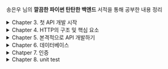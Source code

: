 송은우 님의 **깔끔한 파이썬 탄탄한 백엔드** 서적을 통해 공부한 내용 정리

<details>
  <summary>Chapter 3. 첫 API 개발 시작 </summary>

# Chapter 3 첫 API 개발 시작

## ping 엔드포인트 구현하기

### 엔드포인트란?

엔드포인트는 API 서버가 제공하는 통신 채널 혹은 접점이라고 할 수 있다.

프론트엔드 서버 등의 클라이언트가 백엔드 API 서버와 통신할 때 엔드포인트에 접속하는 형태로 통신하게 된다.

각 엔드포인트는 고유의 URL 주소를 가지게 되며, 고유의 URL 주소를 통해 해당 엔드포인트에 접속할 수 있다.

일반적으로 각 엔드포인트는 고유의 기능을 담당하고 있다. 그리고 이러한 엔드포인트들이 모여서 하나의 API를 구성하는 것이다.

- 예: SNS 서비스를 위한 API는 사용자 sign up 엔드포인트, 사용자 로그인 엔드포인트, 새로운 포스팅 생성 엔드포인트, 다른 사요자와 친구 맺기 엔드포인트 등
- cf) 최근에 나온 기술인 GraphQL(Graph Query Language)은 여러 엔드포인트로 구성되어 있지 않고 단 하나의 엔드포인트로 모든 기능을 제공하는 형태로 구성된다.

### ping 엔드포인트

ping 엔드포인트는 단순히 "pong" 이라는 텍스트를 리턴(return) 하는 엔드포인트다. 이름 그대로 ping pong 처럼, ping 엔드포인트를 호출하면 "pong"이라고 응답하는 것이다.

ping 엔드포인트는 주로 API 서버가 현재 운행되고 있는지 아니면 정지된 상태인지를 간단하게 확인할 때 사용된다.

이러한 기능을 하는 엔드포인트를 헬스 체크(health check) 엔드포인트라고 한다. API 서버에 접속하지 않고 해당 API의 정상 운행 여부를 간단하게 체크하는 엔드포인트다.

### 로컬 호스트

로컬 호스트는 시스템이 실행되고 있는 해당 컴퓨터를 이야기한다. 로컬 호스트의 IP 주소는 127.0.0.1 이다. 컴퓨터 환경에선느 자기 자신을 접근하는 경우가 굉장히 자주 있기 때문에 운영 시스템(OS)에서 항상 고정된 호스트 이름과 IP 주소를 제공하는데 이것이 바로 로컬 호스트와 127.0.0.1 이다. 그러므로 127.0.0.1 IP 주소는 예약(reserved)된 IP 주소이며 인터넷상에서 일반 IP로는 쓰일 수 없다.

## 3장 정리

- Flask는 파이썬 웹 애플리케이션을 구현할 때 사용되는 프레임워크이며, Django와 다르게 웹 애플리케이션을 구현할 때 꼭 필요한 기능만을 제공하는 프레임워크다. 그러므로 학습 곡선이 비교적 낮다.
- 파이썬 개발을 할 때에는 먼저 파이썬 가상 환경을 생성한 후 항상 활성화시킨 상태에서 개발, 실행, 테스트를 해야 한다. 파이썬 가상 환경을 생성하는 방법은 여러 가지가 있지만, 콘다를 사용하여 파이썬 개발 환경을 생성하는 것이 선호된다.
- Flask에서는 일반적으로 route 데코레이터를 사용해서 함수들을 엔드포인트로 등록하는 방식이 사용된다. 즉, Flask에서 엔드포인트를 구현한단느 것은 결국은 일반 함수를 구현하는 것과 마찬가지다. 그러므로 백엔드 API 개발도 구조적으로는 크게 어렵거나 복잡할 것이 없다. 해당 API가 제공하는 서비스, 즉 비즈니스 로직 (business logic)을 구현하는 함수들을 개발하는 것이 백엔드 API에서 차지하는 가장 큰 부분이 된다.
- 백엔드 API 개발 입문에서 중요한 것은 먼저 기본적인 개념을 먼저 잘 이해하고, 그러고 난 후 API 코드의 전체적인 구조에 대해서 이해하는 것이 핵심이다. API의 개념을 잘 이해해서 구조를 잘 잡고 나면 그 다음은 필요한 비즈니스 로직을 함수를 통해 구현하기만 하면 된다. API 코드의 전체적인 구조가 일단 잡히면 그 다음부터는 엔드포인트들, 즉 함수들을 구현하는 것이 개발의 대부분이다. 함수를 구현하는 것은 개념적이나 구조적으로는 어려울 것이 없다.
- API를 개발하기 위해 필수적인 기본 개념들 중 가장 중요한 것 하나가 바로 HTTP다 왜냐하면 API는 기본적으로 HTTP 통신에 기반을 두고 있기 때문이다.
</details>

<details>
  <summary>Chapter 4. HTTP의 구조 및 핵심 요소</summary>

# Chapter 4 HTTP의 구조 및 핵심 요소

프론트엔드 시스템과 백엔드 API 시스템은 일반적으로 HTTP 프로토콜을 기반으로 통신한다.

# HTTP

HTTP는 HyperText Transfer Protocol의 약자로, 웹상에서 서로 다른 서버 간에 하이퍼텍스트 문서, 즉 HTML을 서로 주고받을 수 있도록 만들어진 프로토콜, 통신 규약임

# HTTP 통신 방식

HTTP 통신 방식에는 2가지 특징이 있음.

1. HTTP의 요청(request)와 응답(response) 방식임
2. stateless임

## 1) HTTP 요청과 응답

HTTP는 기본적으로 요청과 응답의 구조로 되어 있음

클라이언트가 먼저 HTTP 요청을 서버에 보내면 서버는 요청을 처리한 후 결과에 따른 HTTP 응답을 클라이언트에게 보냄으로써 하나의 HTTP 통신이 됨

그러므로 백엔드 API 시스템의 엔드포인트 구현도 기본적으로 HTTP 요청을 인풋으로 받아서 HTTP 응답을 아웃풋으로 리턴하는 구조로 구현하게 됨

Flask가 HTTP 부분을 자동으로 처리해 주기 때문에, Flask를 사용하면 개발자는 최대한 일반 함수를 구현하듯이 엔드포인트를 구현할 수 있다.

## 2) stateless

HTTP 통신은 "stateless"다.

stateless라는 말 그대로 상태(state)가 없다는 뜻으로, HTTP 통신에서는 상태의 개념이 존재하지 않는다.

클라이언트와 서버는 HTTP 통신을 여러 번 주고받는 것이 일반적인데, HTTP 프로토콜에서는 동일한 클라이언트와 서버가 주고받은 HTTP 통신들이라도 서로 연결되어 있지 않다.

즉, 각각의 HTTP 통신은 독립적이며 그 전에 처리된 HTTP 통신에 대해서 전혀 알지 못한다. 그래서 HTTP 프로토콜은 stateless라고 하는 것이다.

HTTP 프로토콜이 stateless 이기 때문에 서버 디자인이 훨씬 간단해지고 효과적인 장점이 있다.

- HTTP 통신들의 상태를 서버에서 저장할 필요가 없으므로 여러 다른 HTTP 통신 간의 진행이나 연결 상태의 처리나 저장을 구현 및 관리하지 않아도 되기 때문이다.
- 오직 각각의 HTTP 요청에 대해 독립적으로 응답만 보내 주면 된다.

다만 단점은 stateless 이기 때문에 HTTP 요청을 보낼 때는 해당 요청을 처리하기 위해 필요한 모든 데이터를 매번 포함시켜여 요청을 보내야 한다는 점이다.

- 예를 들어, 어떤 HTTP 요청을 처리하기 위해서 해당 사용자가 로그인이 되어야 한다고 가정 해보자.
- 해당 사용자가 이미 그 전의 HTTP 통신을 통해서 로그인을 한 상태라고 하더라도 HTTP는 stateless 이기 때문에 새로 보내는 HTTP 통신에서는 해당 사용자가 그 전 HTTP 통신에서 로그인했다는 사실을 알지 못한다.
- 그러므로 새로운 HTTP 요청을 보낼 때 해당 사용자의 로그인 사실 여부를 포함시켜서 보내야 한다.
- 사용자의 로그인 사실 여부를 포함시켜서 HTTP 요청을 보내기 위해서는 클라이언트가 사용자의 로그인 사실 여부를 기억하고 있어야 한다.

이러한 점들을 해결하기 위해서 쿠키(cookie)나 세션(session) 등을 사용하여 HTTP 요청을 처리할 때 필요한 진행 과정이나 데이터를 저장한다.

- 쿠키(cookie)는 웹 브라우저가 웹사이트에서 보내온 정보를 저장할 수 있도록 하는 조그마한 파일을 말한다. 웹 브라우저는 쿠키라고 하는 파일을 사용해서 필요한 정보를 저장한다.
- 세션(session)은 쿠키와 마찬가지로 HTTP 통신상에서 필요한 데이터를 저장할 수 있게 하는 매커니즘이다. 쿠키는 웹 브라우저, 즉 클라이언트 측에서 데이터를 저장하는 반면에 세션은 웹 서버에서 데이터를 저장한다.

# HTTP 요청 구조

HTTP 요청 메시지는 크게 다음의 세 부분으로 구성되어 있다.

1. Start Line
2. Headers
3. Body

예시:

```
POST /payment-sync HTTP/1.1   #  Start Line

Accept: application/json           # Headers
Accept-Encoding: gzip, deflate
Connection: keep-alive
Content-Length: 83
Content-Type: application/json
Host: intropython.com
User-Agent: HTTPie/0.9.3

{                                 # Body
	"imp_uid": "imp_123456789,
	"merchant_uid": "order_id_82373532",
	"status": "paid"
}
```

cf) HTTP 요청과 응답 메시지의 모든 부분을 직접 구현할 필요는 없다. Flask(혹은 Django 등의 다른 웹 프레임워크)가 거의 대부분을 알아서 처리해 준다. 일반적으로 개발자가 직접 지정해야 하는 부분은 HTTP 메소드와 status code, 몇 개의 헤더 정보, 그리고 body 부분이다 하지만 그래도 HTTP 응답과 요청의 구조와 내용을 이해는 하고 있어야 한다.

## 1. Start Line

이름 그대로 HTTP 요청의 시작줄임.

예를 들어, "search" 엔드포인트에 GET HTTP 요청을 보낸다면 해당 HTTP 요청의 start line은 다음과 같다.

`GET /search HTTP/1.1`

start line은 세 부분으로 구성되어 있다.

### **1) HTTP 메소드**

- 해당 HTTP 요청이 의도하는 액션(action)을 정의하는 부분
- 서버로부터 어떤 데이터를 받고자 한다면 GET 요청을 보내고, 서버에 새로운 데이터를 저장하고자 한다면 POST 요청을 보내는 식
- GET, POST, PUT, DELETE, OPTION 등 여러 메소드들이 있음. 그 중 GET과 POST가 가장 널리 쓰임

### **2) Request target**

- 해당 HTTP 요청이 전송되는 목표 주소
- "search" 엔드포인트에 보내는 HTTP 요청의 경우 request target은 "/search"가 됨

### **3) HTTP version**

- 해당 요청의 HTTP 버젼을 나타냄
- 현재 "1.0", "1.1", 그리고 "2.0"이 있음
- 버젼을 명시하는 이유는 HTTP 버젼에 따라 HTTP 요청 메시지의 구조나 데이터가 약간씩 다를 수 있으므로 서버가 받은 요청의 HTTP version에 맞추어서 응답을 보낼 수 있도록 하기 위함임

## 2. Header

start line 다음에 나오는 부분은 헤더(header)임

헤더 정보는 HTTP 요청 그 자체에 대한 정보를 담고 있음. ex) HTTP 요청 메시지의 전체 크기(Content-Length)

헤더는 파이썬의 dictionary처럼 key와 value로 되어 있음. `key:value` 로 표현됨

### **다양한 헤더의 종류**

- **Host**
  - 요청이 전송되는 target의 호스트의 URL 주소를 알려줌
  - 예: Host: google.co
- **User-Agent**
  - 요청을 보내는 클라이언트에 대한 정보: ex) 웹 브라우저에 대한 정보
- **Accept**
  - 해당 요청이 받을 수 있는 응답(response) body 데이터 타입을 알려줌
  - MIME (Multipurpose Internet Mail Extension) type이 value로 지정됨. 예를 들어 JSON 데이터 타입을 요청하는 경우에는 application/json MIME type을 value로 지정해 주면 됨. 모든 데이터 타입을 다 허용하는 경우는 \*/ \*로 지정해주면 됨
  - API에서 자주 사용되는 MIME type: application/json, application/octet-stream, text/csv, text/html, image/jpeg, image/png, text/plain, application/xml
  - 예: Accept: \*/\*
- **Connection**
  - 해당 요청이 끝난 후에 클라이언트와 서버가 계속해서 네트워크 연결을 유지할 것인지 아니면 끊을 것인지에 대해 알려 줌
  - HTTP 통신에서 서버 간에 네트워크 연결하는 과정이 다른 작업에 비해 시간이 걸리는 부분이므로 HTTP 요청 때마다 네트워크 연결을 새로 만들지 않고 HTTP 요청이 계속되는 한 처음 만든 연결을 재사용하는 것이 선호되는데, 이에 관한 정보를 전달하는 헤더임
  - connection 헤더의 값이 keep-alive 이면 앞으로도 계속해서 HTTP 요청을 보낼 예정이므로 네트워크 연결을 유지하라는 뜻임
  - 값이 close 라고 지정되면 더 이상 HTTP 요청을 보내지 않을 것이므로 네트워크 연결을 닫아도 된다는 뜻임
  - 예: Connection: keep-alive
- **Content-Type**
  - HTTP 요청이 보내는 메시지 body의 타입을 알려 줌
  - Accept 헤더와 마찬가지로 MIME type이 사용됨.
  - 예: Content-Type: application/json
- **Content-Length**
  - HTTP 요청이 보내는 메시지 body의 총 사이즈를 알려 줌
  - 예: Content-Length: 257

## 3. Body

HTTP 요청 메시지에서 body 부분은 HTTP 요청이 전송하는 데이터를 담고 있는 부분임. 전송하는 데이터가 없다면 body 부분은 비어 있게 됨

# HTTP 응답 구조

HTTP 응답 메시지의 구조도 요청 메시지와 마찬가지로 크게 세 부분으로 구성되어 있음

1. Status Line
2. Headers
3. Body

예시

```
HTTP/1.1 404 Not Found     # Status Line

Connection: close          # Headers
Content-Length: 1573
Content-TYpe: text/html; charset=UTF-8
Date: Mon, 19 Oct 2020 09:53:05 GMT

<!DOCTYPE html>           # Body
###HTML 내용
```

## 1. Status Line

HTTP 응답 메시지의 상태를 간략하게 요약하여 알려 주는 부분

HTTP 요청의 start line과 마찬가지로 status line도 세 부분으로 구성되어 있다

### **1) HTTP Version**

- 사용되고 있는 HTTP 버젼

### **2) Status Code**

- HTTP 응답 상태를 미리 지정되어 있는 숫자로 된 코드로 나타냄
- 예: 요청이 정상적으로 처리된 경우 - 200

### **3) Status Text**

- HTTP 응답 상태를 간략하게 글로 설명해 주는 부분
- 예: 요청이 정상적으로 처리된 경우 - OK

**Status Line** **예시**

```
HTTP/1.1 404 Not Found
```

## 2. Header

HTTP 요청의 헤더 부분과 동일. 다만 HTTP 응답에서만 사용되는 헤더 값들이 있다.

예를 들어, HTTP 응답에는 User-Agent 헤더 대신에 Server 헤더가 사용됨

## 3. Body

HTTP 요청 메시지의 body와 동일. 요청 메시지와 마찬가지로 전송하는 데이터가 없다면 body 부분은 비어있게 됨.

# 자주 사용되는 HTTP 메소드

## GET

- POST 메소드와 함께 가장 자주 사용되는 메소드
- 어떤 데이터를 서버로부터 요청할 때 주로 사용
- 데이터의 생성이나 수정, 그리고 삭제 등의 변경 사항 없이 단순히 데이터를 받아 오는 요청이 주로 GET 메소드로 요청됨
- 해당 HTTP 요청의 body가 비어 있는 경우가 많음

## POST

- GET 메소드와 함께 가장 자주 사용되는 메소드
- 데이터를 생성하거나 수정 및 삭제 요청할 때 사용

## OPTIONS

- 주로 특정 엔드포인트에서 허용하는 메소드들이 무엇이 있는지 알고자 할 때 사용
- 엔드포인트는 허용하는 HTTP 메소드가 지정되도록 되어 있으며, 허용하지 않는 HTTP 메소드의 요청이 들어오면 **405 Method Not Allowed** 응답을 보내게 됨
- 예: ping 엔드포인트에 OPTIONS 요청을 보내면 받는 응답

```
HTTP/1.0 200 OK

Allow: GET, HEAD, OPTIONS
Content-Length: 0
Content-Type: text/html; charset=utf-8
Date: Mon, 19 Oct 2020 14:18:26 GMT
Server: Werkzeug/1.0.1 Python/3.7.9
```

ping 엔드포인트르 구현할 때 GET 메소드만 허용하도록 구현했는데 HEAD OPTIONS 메소드까지 허용되어 있음. Flask가 자동으로 HEAD와 OPTIONS 요청에 대한 응답을 구현해주기 때문. 개발자가 직접 OPTIONS 메소드에 대한 처리를 구현하지 않아도 됨

## PUT

- 데이터를 새로 생성할 때 사용 (POST와 비슷한 의미)
- POST와 중복되는 의미이므로 데이터를 새로 생성하는 HTTP 요청을 보낼 때 굳이 PUT을 사용하지 않고 모든 데이터 생성 및 수정 관련한 요청은 다 POST로 통일해서 사용하는 시스템이 많아지고 있음

## DELETE

- 데이터 삭제 요청을 보낼 때 사용
- PUT과 마찬가지로, POST에 밀려서 잘 사용되지 않음

# 자주 사용되는 HTTP Status Code와 Text

## 200 OK

- HTTP 요청이 문제 없이 성공적으로 잘 처리 되었을 때 보내는 status code

## 301 Moved Permanently

- HTTP 요청을 보낸 엔드포인트의 URL 주소가 바뀌었다는 것을 나타냄
- 301 status code의 HTTP 응답은 Location 헤더가 포함되는 것이 일반적인데, Location 헤더에 해당 엔드포인트의 새로운 주소가 포함되어 나옴
- 301 요청을 받은 클라이언트는 Location 헤더의 엔드포인트의 새로운 주소에 해당 요청을 다시 보내게 됨. 이러한 과정을 "redirection" 이라고 함.

```
HTTP/1.1 301 Moved Permanently
Location: http://www.example.org/index.asp
```

## 400 Bad Request

- HTTP 요청이 잘못된 요청일 때 보냄
- 주로 요청에 포함된 인풋 값들이 잘못된 경우 사용
- 예: 사용자의 전화번호를 저장하는 HTTP 요청인데 전화번호에 숫자가 아닌 글자가 포함되었을 경우

## 401 Unauthorized

- 해당 요청을 보내는 주체(사용자 혹은 클라이언트)의 신분(credential) 확인이 요구되는 경우에 이를 확인할 수 없었을 때 보냄
- 주로 해당 HTTP 요청을 보내는 사용자가 로그인이 필요한 경우 401 응답을 보냄

## 403 Forbidden

- 요청을 보내는 주체가 해당 요청에 대한 권한이 없음을 나타냄
- 예: 비용을 지불한 사용자만 볼 수 있는 데이터에 대한 HTTP 요청을 보낸 사용자가 아직 비용을 지불하지 않은 상태일 경우

## 404 Not Found

- HTTP 요청을 보내고자 하는 URL이 존재하지 않을 떄 보냄
- 예: "해당 페이지를 찾을 수 없습니다" 라는 메시지가 적인 페이지 = 404 페이지

## 500 Internal Server Error

- 내부 서버 오류가 발생했다는 것을 알려 줌
- HTTP 요청을 받은 서버에서 해당 요청을 처리하는 과정에서 서버 오류가 나서 해당 요청을 처리할 수 없을 때 사용

# API 엔드포인트 아키텍처 패턴

API의 엔드포인트 구조를 구현하는 널리 알려진 패턴에는 크게 2가지가 있음

- REST 방식: 가장 널리 사용되는 API 엔드포인트 아키텍처 패턴임.
- GraphQL: 페이스북이 개발한 기술로 비교적 최근에 나온 기술

## RESTful HTTP API

REST(Representational State Transfer)ful HTTP API

API에서 전송하는 리소스를 URI(Uniform Resource Identifier)로 표현하고 해당 리소스에 행하고자 하는 의도를 HTTP 메소드로 정의하는 방식

각 엔드포인트는 처리하는 리소스를 표현하는 고유의 URI 주소를 가지고 있으며, 해당 리소스에 행할 수 있는 행위를 표현하는 HTTP 메소드를 처리할 수 있게 됨

예: 사용자 정보를 리턴하는 "/users" 라는 엔드포인트에서 사용자 정보를 받아 오는 HTTP 요청은 다음과 같이 표현할 수 있음

```
HTTP GET /users
GET /users
```

새로운 사용자를 생성하는 엔드포인트는 URI를 "/user/로 정하고 HTTP 요청은 다음과 같이 표현할 수 있음

```
POST /user
{
	"name"  : "박성재"
	"email" : "1234@gmail.com"
```

이러한 구조로 설계된 API를 RESTful API라고 함

### 장점

자기 설명력(self-descriptiveness)

- 엔드포인트의 구조만 보더라도 해당 엔드포인트가 제공하는 리소스와 기능을 파악할 수 있음
- API를 구현하다 보면 엔드포인트의 수가 많아지면서 엔드포인트의 역할고 기능 파악이 쉽지 않은데, REST 방식으로 구현하면 구조가 훨씬 직관적이며 간단해짐

## GraphQL

REST 방식으로 구현해도 여전히 구조적으로 생기는 문제들이 있음.

가장 자주 생기는 문제는 API의 구조가 특정 클라이언트에 맞추어져서 다른 클라이언트에서 사용하기에 적합하지 않게 된다는 점임

REST 방식의 API에서는 클라이언트들이 API가 엔드포인트들을 통해 구현해 놓은 틀에 맞추어 사용해야 하다 보니 그 틀에서 벗어나는 사용은 어려워 진다.

이러한 문제를 해결하기 위해서 페이스북은 GraphQL을 만들게 된다.

GraphQL은

- 엔드포인트가 오직 하나
- 엔드포인트에 클라이언트가 필요한 것을 정의해서 요청
- 기존 REST 방식의 API와 반대(서버가 정의한 틀에서 클라이언트가 요청하는 것이 아니라, 클라이언트가 필요한 것을 서버에 요청하는 방식)

### 예시

아이디가 1인 사용자의 정보와 그의 친구들의 이름 정보를 API로부터 받아와야 하는 경우

REST 방식 API - 아래와 같이 두 번의 HTTP 요청을 보내야 함

```
GET /users/1
GET /users/1/friends
```

위의 요청을 한 번의 HTTP 요청으로 줄이기 위해서는 아래와 같이 보내야 함

```
GET /users/1?include=friends.name
```

둘 다 비효율적이고 불필요하게 복잡함.

만일 사용자 정보들 중 다 필요하지 않고 이름만 필요하든가 혹은, 친구들의 이름 외에도 친구들의 이메일도 필요하다면 HTTP 요청은 더 복잡해질 것임

GraphQL을 사용하면 아래와 같이 HTTP 요청을 보내면 됨

```
POST /graphql

{
	user(id: 1) {
		name
		age
		friends {
			name
		}
	}
}
```

만일 사용자 정보는 이름만 필요하고, 대신 친구들의 이름과 이메일이 필요한 경우

```
POST /graphql

{
	user(id: 1) {
		name
		friends {
			name
			email
		}
	}
}
```

GraphQL은 장점이 많지만, REST에 비해서는 나온 지 오래 되지 않은 기술이므로 REST 만큼은 널리 사요되고 있지 않음. 그에 비해 REST는 알려진 지 오래 되었으므로 이미 여러 시스템에서 사용되고 있음

# 4장 정리

- HTTP 통신은 요청과 응답으로 이루어져 있음. 클라이언트가 HTTP 요청을 보내면 서버는 해당 요청에 대한 응답을 보내는 것이 하나의 HTTP 통신임
- HTTP 통신은 stateless 임. 클라이언트와 서버는 통신을 여러 번 주고받는 것이 일반적인데, HTP 프로토콜에서는 동일한 클라이언트와 서버가 주고 받은 HTTP 통신들이라도 서로 연결되어 있지 않음. 즉, 각각의 HTTP 통신은 독립적이며, 그 전에 처리된 HTTP 통신에 대해서 전혀 알지 못함
- HTTP 요청 메시지는 크게 세 부분으로 구성되어 있음
  - Start Line
  - Header
  - Body
- HTTP 응답 메시지도 세 부분으로 구성되어 있음
  - Status Line
  - Header
  - Body
- 자주 사용되는 HTTP 메소드에는 GET, POST, OPTIONS, PUT, DELETE 등이 있음
- 자주 사용되는 HTTP 응답 코드와 응답 텍스트에는 200 OK, 301 Moved Permanently, 400 Bad Request, 401 Unauthorized, 403 Forbidden, 404 Not Found, 500 Internal Server Error 등이 있음
- API 엔드포인트 아키텍쳐 패턴 중 가장 널리 사용되는 패턴은 REST임. REST는 엔드포인트의 고유 주소(URI)와 허용하는 HTTP 메소드를 통해서 제공하는 리소스와 기능을 알 수 있게 해줌으로써 클라이언트가 API를 더 쉽게 이해하고 사용할 수 있게 해줌
- GraphQL은 REST보다 더 유연한 엔드포인트 구조를 구현할 수 있지만, REST 보다는 아직 널리 사용되고 있지 않음

</details>

<details>
  <summary>Chapter 5. 본격적으로 API 개발하기</summary>

# Chapter 5. 본격적으로 API 개발하기

구현할 API 시스템은 미니터(미니 트위터)

# 미니터의 기능

- 회원가입
- 로그인
- 트윗(tweet)
- 다른 회원 팔로우하기
- 다른 회원 언팔로우 하기
- 타임라인(해당 사용자와 사용자가 팔로우하는 사용자들의 트윗들)

실제 트위터처럼 많은 수의 동시 접속이나 HTTP 요청 처리 속도를 고려한 구현은 포함하지 않음

# 회원가입

사용자에게 이름, 이메일, 비밀번호 등의 기본적인 회원 정보를 HTTP 요청을 통해 받은 후 시스템상에 저장

- id
- name
- email
- password
- profile

## 회원가입 기능 구현 엔드포인트

```python
from flask import Flask, jsonify, request # 1

app = Flask(__name__)
app.users = {} # 2
app.id_count = 1 # 3

@app.route("/sign-up", methods=['POST']) # 4
def sign_up():
	new_user = request.json # 5
	new_user["id"] = app.id_count # 6
	app.users[app.id_count] = new_user # 7
	app.id_count = app.id_count + 1 # 8

	return jsonify(new_user) # 9
```

1. 필요한 Flask의 모듈들 임포트
   - request를 통해 사용자가 HTTP 요청을 통해 전송한 JSON 데이터를 읽어들일 수 있음.
   - jsonify는 dictionary 객체를 JSON으로 변환하여 HTTP 응답으로 보낼 수 있게 됨
2. 새로 가입한 사용자를 저장할 dictionary를 users 라는 변수에 정의
   - 키(key) = 사용자 아이디, 값(value) = dictionary에 저장되어 있는 사용자 정보가 될 것임
3. 회원가입하는 사용자의 id 값을 저장하는 변수
   - id는 1부터 시작하며 새로운 사용자가 회원가입을 할 때마다 id 값이 하나씩 증가
   - CF) 엄밀히 말하면 문제가 있을 수 있음. 만일 HTTP 요청들이 동시에 전송될 경우 id 값이 잘못 지정될 가능성이 있음. 이를 예방하기 위해서 atomic increment operation(여러 스레드가 동시에 값을 증가시킬 수 없고, 한 번에 한 스레드만 값을 증가시키는 것)을 사용해야 함.
   - 그러나 미니터에서 데이터베이스에 데이터를 저장할 것이고, id 값은 데이터베이스에서 자동 생성 해준다. atomic 연산은 API 개발 입문과는 직접 관련 X. 개인적으로 알아보기
4. route 데코레이터를 사용해서 엔드포인트 정의
   - 엔드포인트의 고유 주소는 "/sign-up"으로 정의하고, HTTP 메소드는 POST로 함
5. HTTP 요청을 통해 전송된 회원 정보를 읽어 들임
   - request는 엔드포인트에 전송된 HTTP 요청 정보(헤더, body 등)를 저장하고 있음
   - request.json은 해당 HTTP 요청을 통해 전송된 JSON 데이터를 파이썬 dictionary 형태로 변환해 줌
6. HTTP 요청으로 전송된 회원가입 정보에 id 값을 더해 줌
7. 회원가입하는 사용자의 정보를 #2 에서 생성한 dictionary에 저장
8. id_count, 즉 id 값에 1을 더해 줌.
   - 다음 회원 id 값이 이미 회원가입한 사용자들의 id 값과 겹치지 않게 함
9. 회원가입한 사용자의 정보를 JSON 형태로 전송함
   - jsonify를 사용해 dictionary를 JSON 형태로 변환
   - status code는 200이 됨. 원래는 status code도 지정해 주어야 하지만, 만일 지정해 주지 않으면 디폴트 값으로 200이 리턴 됨

## 실행

터미널을 열고 해당 파일이 있는 디렉토리로 이동 후 파이썬 가상 환경 활성화 후 Flask 실행

```
(api) [api] FLASK_ENV=development FLASK_APP=app.py flask run

 * Serving Flask app "app.py" (lazy loading)
 * Environment: development
 * Debug mode: on
 * Running on http://127.0.0.1:5000/ (Press CTRL+C to quit)
 * Restarting with stat
 * Debugger is active!
 * Debugger PIN: 270-073-916
```

FLASK_ENV는 Flask가 실행되는 개발 스테이지를 뜻함

- "developement"로 정해 놓으면 debug mode가 실행됨. debug mode가 실행되면 코드가 수정될 때마다 Flask가 자동으로 재실행되어 수정된 코드가 반영되도록 해줌

## 회원가입 요청 보내기

httpie를 사용하여 터미널에서 회원가입 HTTP 요청 보내기

```
(api) [api] http -v POST localhost:5000/sign-up name=박성재 email=1234@gmail.com password=test1234

POST /sign-up HTTP/1.1
Accept: application/json, */*;q=0.5
Accept-Encoding: gzip, deflate
Connection: keep-alive
Content-Length: 81
Content-Type: application/json
Host: localhost:5000
User-Agent: HTTPie/2.2.0

{
    "email": "1234@gmail.com",
    "name": "박성재",
    "password": "test1234"
}

HTTP/1.0 200 OK
Content-Length: 104
Content-Type: application/json
Date: Tue, 20 Oct 2020 07:41:27 GMT
Server: Werkzeug/1.0.1 Python/3.7.9

{
    "email": "1234@gmail.com",
    "id": 1,
    "name": "박성재",
    "password": "test1234"
}
```

httpie를 사용해서 POST로 JSON 데이터를 보내는 것은 아주 간단함.

- HTTP 요청을 보내는 엔드포인트 주소 다음에 field=value 의 형태로 보내면 됨
- 예를 들어 "name" 필드의 값을 "박성재"로 JSON 데이터 형태로 전송하기 위해서는 name=박성재 라고 지정해 주면 됨

# 300자 제한 트윗 올리기

메인 기능인 300자 제한 트윗 글 올리기 엔드포인트 구현

- 사용자는 300자를 초과하지 않는 글을 올릴 수 있음
- 만일 300자를 초과하면 엔드포인트는 400 Bad Request 응답을 보내야 함
- 사용자가 300자 이내의 글을 전송하면 엔드포인트는 사용자의 글을 저장하고 있어야 하고 사용자의 타임라인 엔드포인트를 통해서 읽을 수 있어야 함

## Tweet 엔드포인트를 호출할 때 전송하는 JSON 데이터

```
{
	"id" : 1,                    # 1
	"tweet" : "My First Tweet"   # 2
}
```

1. 트윗을 보내는 사용자의 아이디
2. 트윗 내용

## 트윗 엔드포인트 구현

```python
app.tweets = []   # 1

@app.route('/tweet', methods=['POST']) # 2
def tweet():
	payload = request.json
	user_id = int(payload['user_id'])
	tweet = payload['tweet'] # 3

	if user_id not in app.users:   # 4
		return '사용자가 존재하지 않습니다', 400

	if len(tweet) > 300:   # 5
		return '300자를 초과했습니다', 400

	app.tweets.append({
		'user_id' : user_id,
		'tweet' : tweet
		})

	return '', 200
```

1. 사용자들의 트윗들을 저장할 디렉토리. key는 사용자 아이디
   - key는 사용자 아이디, value는 사용자들의 트윗을 담고 있는 리스트
2. 엔드포인트의 주소는 "/tweet", HTTP 메소드는 POST
3. HTTP 요청으로 전송된 JSON 데이터에서 "tweet" 필드를 읽어 들임
4. 만일 해당 사용자 아이디가 존재하지 않으면 400 Bad Request 오류 메시지를 전송함
5. 만일 해당 사용자의 트윗이 300자를 넘었으면 "300자를 초과했습니다"라는 메시지와 함께 400 Bad Request 응답을 보냄
6. HTTP 요청으로 전송된 JSON 데이터에서 사용자 아이디를 읽어 들임
7. 해당 사용자 아이디와 트윗을 딕셔너리로 생성해서 app.tweets 리스트에 저장함.
   - 이후 타임라인 엔드포인트에서 app.tweets 리스트를 읽어 들임

## 실행

```
(api) [api] http -v POST localhost:5000/tweet id=1 tweet="My First Tweet"

POST /tweet HTTP/1.1
Accept: application/json, */*;q=0.5
Accept-Encoding: gzip, deflate
Connection: keep-alive
Content-Length: 38
Content-Type: application/json
Host: localhost:5000
User-Agent: HTTPie/2.2.0

{
    "id": "1",
    "tweet": "My First Tweet"
}

HTTP/1.0 400 BAD REQUEST
Content-Length: 38
Content-Type: text/html; charset=utf-8
Date: Tue, 20 Oct 2020 09:19:12 GMT
Server: Werkzeug/1.0.1 Python/3.7.9

사용자가 존재하지 않습니다
```

사용자가 생성이 안 되어서 400 Bad Request 오류가 난다.

회원가입 엔드포인트를 통해 사용자를 추가한 뒤 다시 시도해 보자

- 이미 사용자를 생성했다고 하더라도 만일 API가 재실행되면 기존에 생성했던 사용자 및 데이터들은 전부 지워짐
- 아직 데이터베이스에 데이터들을 저장하는 것이 아니라 메모리 상에서만 저장하는 것이므로 서버가 재실행되는 순간 메모리 상의 데이터들은 전부 지워짐

```
(api) [api] http -v POST localhost:5000/tweet id=1 tweet="My First Tweet"

POST /tweet HTTP/1.1
Accept: application/json, */*;q=0.5
Accept-Encoding: gzip, deflate
Connection: keep-alive
Content-Length: 38
Content-Type: application/json
Host: localhost:5000
User-Agent: HTTPie/2.2.0

{
    "id": "1",
    "tweet": "My First Tweet"
}

HTTP/1.0 200 OK
Content-Length: 0
Content-Type: text/html; charset=utf-8
Date: Tue, 20 Oct 2020 09:23:51 GMT
Server: Werkzeug/1.0.1 Python/3.7.9
```

200 OK 응답이 오면 정상적으로 구현된 것임

# 팔로우와 언팔로우 엔드포인트

미니터에서 중요한 부분중 하나가

- 다른 트위터들을 팔로우(혹은 언팔로우)하고,
- 팔로우하는 사용자들의 글과 사진을 타임라인에서 볼 수 있는 기능

팔로우 혹은 언팔로우 하고 싶은 사용자의 아이디를 HTTP 요청으로 보내면 API에서 해당 요청을 처리하는 방식으로 구현

## 팔로우 엔드포인트에 전송할 JSON 데이터

```json
{
  "id": 1,
  "folow": 2
}
```

- id : 해당 사용자의 아이디
- follow : 팔로우하고자 하는 사용자의 아이디

## 언팔로우 엔드포인트에 전송할 JSON 데이터

```json
{
  "id": 1,
  "unfollow": 2
}
```

- id : 해당 사용자의 아이디
- unfollow : 언팔로우 하고자 하는 사용자의 아이디

## 팔로우 엔드포인트 구현

```python
@app.route("/follow", methods=["POST"])
def follow():
	payload = request.json
	user_id = int(payload["id"])   # 1
	user_id_to_follow = int(payload["follow"])   # 2

	if user_id not in app.users or user_id_to_follow not in app.users:   # 3
		return "사용자가 존재하지 않습니다", 400

	user = app.users[user_id]   # 4
	user.setdefault("follow", set()).add(user_id_to_follow)   # 5

	return jsonify(user)
```

1. HTTP 요청으로 전송된 JSON 데이터에서 해당 사용자의 아이디를 읽어 들임
2. HTTP 요청으로 전송된 JSON 데이터에서 해당 사용자가 팔로우할 사용자의 아이디를 읽어 들임
3. 만일 해당 사용자나 팔로우할 사용자가 존재하지 않는다면 400 Bad Request 응답을 보냄
4. app.users 딕셔너리에서 해당 사용자 아이디를 사용해서 해당 사용자의 데이터를 읽어 들임
5. #4 에서 읽어 들인 사용자의 정보를 담고 있는 딕셔너리가 이미 "follow"라는 필드를 가지고 있다면, 즉 이미 사용자가 다른 사용자를 팔로우한 적이 있다면, 사용자의 "follow" 키와 연결되어 있는 set에 팔로우하고자 하는 사용자 아이디를 추가함.
   - 만일 이번에 처음 다른 사용자를 팔로우하는 것이라면 사용자의 정보를 담고 있는 딕셔너리에 "follow" 라는 키를 empty set과 연결하여 추가함
   - 이렇게 키가 조재하지 않으면 디폴트 값을 저장하고, 만일 키가 이미 존재하면 해당 값을 읽어 들이는 기능을 `setdefault` 를 사용하여 구현함. `setdefault` 는 굉장히 유용한 딕셔너리의 기능임

### SET 사용

팔로우 엔드포인트 구현 시 해당 사용자가 팔로우하는 다른 사용자들의 아이디를 저장하는 자료구조로써 set을 사용함.

list를 사용하지 않고 set을 사용하는 이유는 만일 이미 팔로우하고 있는 사용자를 팔로우하는 요청이 왔을 경우에도 동일한 사용자 아이디가 여러 번 저장되지 않게 해주기 때문. 따라서 팔로우하고자 하는 사용자 아이디를 이미 팔로우하고 있지 않은 지에 대한 확인이 굳이 필요 없음.

중복된 사용자 아이디가 존재할 수 없으므로 언팔로우할 때도 굉장히 편리함

## 실행

```
(api) [api] http -v POST localhost:5000/follow id=1 follow=2

POST /follow HTTP/1.1
Accept: application/json, */*;q=0.5
Accept-Encoding: gzip, deflate
Connection: keep-alive
Content-Length: 26
Content-Type: application/json
Host: localhost:5000
User-Agent: HTTPie/2.2.0

{
    "follow": "2",
    "id": "1"
}

HTTP/1.0 500 INTERNAL SERVER ERROR
Connection: close
Content-Type: text/html; charset=utf-8
Date: Tue, 20 Oct 2020 14:20:58 GMT
Server: Werkzeug/1.0.1 Python/3.7.9
X-XSS-Protection: 0
...
...
raise TypeError(f'Object of type {o.__class__.__name__} '
TypeError: Object of type set is not JSON serializable
```

팔로우 엔드포인트에 HTTP 요청을 보내면 위와 같은 오류가 발생한다.

팔로우하는 사용자 아이디들을 저장하는 자료구조로 사용하는 set를 파이썬의 json 모듈이 JSON으로 변경하지 못하기 때문임. list는 JSON으로 변경될 수 있지만 set는 변경하지 못함

문제 해결을 위해서는 커스텀 JSON 인코더(custom JSON encoder)를 구현해서 디폴트 JSON 인코더에 덮어 씌워야 함. 직접 커스텀 JSON 인코더를 통해서 set를 list로 변경해 줌으로써 JSON으로 문제 없이 변경될 수 있도록 해줘야 함.

## 커스텀 JSON 인코더 구현

```python
from flask.json import JSONEncoder   # 1

class CustomJSONEncoder(JSONEncoder):   # 2
	def default(self, obj):   # 3
		if isinstance(obj, set):   # 4
			return list(obj)

		return JSONEncoder.default(self, obj)   # 5

app.json_encoder = CustomJSONEncoder   # 6
```

1. flask.json 모듈에서 `JSONEncoder` 클래스를 임포트함
   - `JSONEncoder` 클래스를 확장해서 커스텀 인코더 구현하기 위함
2. `JSONEncoder` 클래스를 부모 클래스로 상속 받는 `CustomJSONENcoder` 클래스 정의
3. `JSONEncoder` 클래스의 `default` 메소드를 확장(over-write)함.
   - `default` 메소드에서 set인 경우 list로 변경해줘야 함
4. JSON으로 변경하고자 하는 객체(obj)가 set인 경우 list로 변경해서 리턴
5. 객체가 set이 아닌 경우는 본래 `JSONEncoder` 클래스의 `default` 메소드 호출해서 리턴
6. `CustomJSONEncoder` 클래스를 Flask의 디폴트 JSON 인코더로 지정
   - 이렇게 하면 `jsonify` 함수가 호출될 때마다 `JSONEncoder`가 아닌 `CustomJSONEncoder` 클래스가 사용됨

위 코드를 추가하고 시스템 재시작한 후 "follow" 엔드포인트를 호출하면 정상적으로 HTTP 응답이 옴

```
(api) [api] http -v POST localhost:5000/follow id=1 follow=2

POST /follow HTTP/1.1
Accept: application/json, */*;q=0.5
Accept-Encoding: gzip, deflate
Connection: keep-alive
Content-Length: 26
Content-Type: application/json
Host: localhost:5000
User-Agent: HTTPie/2.2.0

{
    "follow": "2",
    "id": "1"
}

HTTP/1.0 200 OK
Content-Length: 130
Content-Type: application/json
Date: Tue, 20 Oct 2020 14:37:43 GMT
Server: Werkzeug/1.0.1 Python/3.7.9

{
    "email": "1234@gmail.com",
    "follow": [
        2
    ],
    "id": 1,
    "name": "박성재",
    "password": "test1234"
}
```

## 언팔로우 엔드포인트 구현

팔로우 엔드포인트 구현과 거의 유사함

차이점은 set에 사용자 아이디를 추가하는 것이 아니라 삭제하는 것임

```python
@app.route("/unfollow", methods=["POST"])
def unfollow():
	payload = request.json
	user_id = int(payload["id"])
	user_id_to_unfollow = int(payload["unfollow"])   # 1

	if user_id not in app.users or user_id_to_unfollow not in app.users:   # 2
		return "사용자가 존재하지 않습니다", 400

	user = app.users[user_id]
	user.setdefault("follow", set()).discard(user_id_to_unfollow)   # 3

	return jsonify(user)
```

1. 언팔로우할 사용자 아이디를 HTTP 요청으로 전송된 데이터에서 읽어 들임
2. 팔로우 엔드포인트와 마찬가지로 해당 사용자 아이디 혹은 언팔로우할 사용자 아이디가 존재하지 않으면 400 Bad Request 응답을 보냄
3. 언팔로우하고자 하는 사용자 아이디를 set에서 삭제함
   - `remove` 메소드를 사용하지 않고 `discard` 메소드를 사용하는 이유는, `remove` 의 경우 만일 없는 값을 삭제하려고 하면 오류를 일으키지만 `discard` 메소드는 삭제하고자 하는 값이 있으면 삭제를 하고 없으면 무시하기 때문
   - 때문에 굳이 삭제하고자 하는 사용자 아이디가 실제로 set에 존재하는지를 확인하는 로직을 구현하지 않아도 됨

## 실행

```
(api) [api] http -v POST localhost:5000/unfollow id=1 unfollow=2

POST /unfollow HTTP/1.1
Accept: application/json, */*;q=0.5
Accept-Encoding: gzip, deflate
Connection: keep-alive
Content-Length: 28
Content-Type: application/json
Host: localhost:5000
User-Agent: HTTPie/2.2.0

{
    "id": "1",
    "unfollow": "2"
}

HTTP/1.0 200 OK
Content-Length: 121
Content-Type: application/json
Date: Tue, 20 Oct 2020 14:49:58 GMT
Server: Werkzeug/1.0.1 Python/3.7.9

{
    "email": "1234@gmail.com",
    "follow": [],
    "id": 1,
    "name": "박성재",
    "password": "test1234"
}
```

200 OK를 통해 제대로 실행된 것을 확인할 수 있음

리턴된 사용자의 JSON 데이터를 살펴보면 "follow" 필드에 존재하던 사용자 아이디가 삭제된 것을 확인할 수 있음

# 타임라인 엔드포인트

- 해당 사용자의 트윗들, 그리고 팔로우하는 사용자들의 트윗들을 리턴해 주는 엔드포인트
- 데이터의 수정 없이 받아오기만 함 - GET 메소드 사용

## 타임라인 엔드포인트가 리턴하는 JSON 데이터

```json
{
	"user_id" : 1,   # 1
	"timeline" : [   # 2
		{
			"user_id" : 2,   # 3
			"tweet" : "Hello, World!"   # 4
		},
		{
			"user_id" : 1,
			"tweet" : "MY First tweet!!:
		}
	]
}
```

1. 해당 사용자의 아이디
2. 해당 사용자와 사용자가 팔로우하는 사용자들의 트윗 리스트
3. 해당 트윗을 올린 사용자 아이디
4. 트윗 내용

## 타임라인 엔드포인트 구현

- 사용자들의 트윗은 app.tweets 리스트에 저장되어 있음
- app.tweets 리스트에서 해당 사용자와 사용자가 팔로우하는 사용자들의 트윗들을 찾은 후에 전송하면 됨

```python
@app.route("/timeline/<int:user_id>", methods=["GET"])   # 1
def timeline(user_id):   # 2
	if user_id not in app.users:
		return "사용자가 존재하지 않습니다", 400

	follow_list = app.users[user_id].get("follow", set())   # 3
	follow_list.add(user_id)    # 4
	timeline = [tweet for tweet in app.tweets if tweet["user_id"] in follow_list] # 5

	return jsonify({
		"user_id" : user_id,
		"timeline" : timeline
	})   # 6
```

1. `<int:user_id>` 부분은 엔드포인트 주소에 해당 사용자의 아이디를 지정할 수 있게 해줌
   - 예) "/timeline/1" 이 경우 타임라인 엔드포인트에 user_id 인자에 int 값으로 1이 지정되어 엔드포인트를 구현한 함수인 timeilne에 전달됨
2. 타임라인 엔드포인트를 구현하는 함수에서 user_id 를 인자로 받고 있음
   1. # 1 에서 지정된 엔드포인트 주소를 통해서 받는 값이며 해당 사용자의 아이디임
3. 먼저 해당 사용자가 팔로우하는 사용자들 리스트를 읽어 들임.
   - 만일 사용자가 다른 사용자를 팔로우한 적이 없는 경우 follow 필드가 존재하지 않을 수도 있음. 그런 경우에는 empty set을 리턴함
4. 팔로우하는 사용자 리스트에 해당 사용자의 아이디도 추가하여 자신의 트윗도 볼 수 있도록 함
5. 전체 트윗 중 해당 사용자와 사용자가 팔로우하는 사용자들의 트윗들만 읽어 들임
6. 사용자 아이디와 함께 타임라인을 JSON 형태로 리턴

## 실행

```
(api) [api] http -v GET localhost:5000/timeline/1

GET /timeline/1 HTTP/1.1
Accept: */*
Accept-Encoding: gzip, deflate
Connection: keep-alive
Host: localhost:5000
User-Agent: HTTPie/2.2.0

HTTP/1.0 200 OK
Content-Length: 319
Content-Type: application/json
Date: Wed, 21 Oct 2020 04:13:48 GMT
Server: Werkzeug/1.0.1 Python/3.7.9

{
    "timeline": [
        {
            "tweet": "My First Tweet",
            "user_id": 1
        },
        {
            "tweet": "길동이의 첫 트윗",
            "user_id": 2
        },
        {
            "tweet": "실력 있는 개발자가 되자",
            "user_id": 1
        }
    ],
    "user_id": 1
}
```

HTTP 요청을 통해 id가 1인 사용자의 타임라인을 불러와 봤다

주의할 점은, 타임라인을 불러들이기 전 사용자 생성, 사용자 트윗 생성, 사용자 팔로우가 선행되어야 한다는 것

# 전체 코드

지금까지 구현한 엔드포인트들을 합친 코드

책의 깃허브 리포지토리에서도 확인할 수 있음 ([https://github.com/rampart81/python-backend-book/tree/master/chapter5](https://github.com/rampart81/python-backend-book/tree/master/chapter5))

```python
from flask import Flask, jsonify, request
from flask.json import JSONEncoder

'''
Default JSON encoder는 set을 JSON으로 변환 불가
따라서 커스텀 인코더를 작성하여 set을 list로 변환해서
JSON으로 변환 가능하게 해줘야 함.
'''
class CustomJSONEncoder(JSONEncoder):
    def default(self, obj):
        if isinstance(obj, set):
            return list(obj)

        return JSONEncoder.default(self, obj)

app = Flask(__name__)

app.id_count = 1
app.users = {}
app.tweets = []
app.json_encoder = CustomJSONEncoder

@app.route("/ping", methods=["GET"])
def ping():
    return "pong"

@app.route("/sign-up", methods=["POST"])
def sign_up():
    new_user = request.json
    new_user["id"] = app.id_count
    app.users[app.id_count] = new_user
    app.id_count = app.id_count + 1

    return jsonify(new_user)

@app.route("/tweet", methods=["POST"])
def tweet():
    payload = request.json
    user_id = int(payload["id"])
    tweet = payload["tweet"]

    if user_id not in app.users:
        return "사용자가 존재하지 않습니다", 400

    if len(tweet) > 300:
        return "300자를 초과했습니다", 400

    app.tweets.append({
        "user_id" : user_id,
        "tweet" : tweet
        })

    return '', 200

@app.route("/follow", methods=["POST"])
def follow():
    payload = request.json
    user_id = int(payload["id"])
    user_id_to_follow = int(payload["follow"])

    if user_id not in app.users or user_id_to_follow not in app.users:
        return "사용자가 존재하지 않습니다", 400

    user = app.users[user_id]
    user.setdefault("follow", set()).add(user_id_to_follow)

    return jsonify(user)

@ app.route("/unfollow", methods=["POST"])
def unfollow():
    payload = request.json
    user_id = int(payload["id"])
    user_id_to_unfollow = int(payload["unfollow"])

    if user_id not in app.users or user_id_to_unfollow not in app.users:
        return "사용자가 존재하지 않습니다", 400

    user = app.users[user_id]
    user.setdefault("follow", set()).discard(user_id_to_unfollow)

    return jsonify(user)

@app.route("/timeline/<int:user_id>", methods=["GET"])
def timeline(user_id):
    if user_id not in app.users:
        return "사용자가 존재하지 않습니다", 400

    follow_list = app.users[user_id].get("follow", set())
    follow_list.add(user_id)
    timeline = [tweet for tweet in app.tweets if tweet["user_id"] in follow_list]

    return jsonify({
        "user_id" : user_id,
        "timeline" : timeline
        })
```

# 5장 정리

- 데이터를 수정하는 기능의 엔드포인트는 POST 메소드를 사용함
- 데이터를 읽어 들이는 기능의 엔드포인트는 GET 메소드를 사용함
- POST 엔드포인트에 데이터를 전송할 때는 body에 JSON 형식으로 데이터를 전송함
- URL에 인자(parameter)를 전송하고 싶을 때는 <type:value> 형식으로 URL을 구성함
  - 예를 들어, int 값의 사용자 아이디를 URL에 포함시켜 받고 싶을 때는 다음과 같이 주소를 구성하면 됨: /timeline/<int:user_id>
- 중복된 값이 없어야 하는 데이터라면 set을 사용하고 순서나 순차가 중요하다면 list를 사용. 키와 값을 표현해야 하는 데이터의 경우는 딕셔너리를 사용

</details>
<details>
<summary>Chapter 6. 데이터베이스</summary>

# Chapter 6 데이터베이스

앞서 구현한 API 사용 시 불편한 점은 API가 재시작될 때마다 모든 데이터가 없어졌다는 것임

데이터를 영구적으로 보존하기 위해서는 데이터베이스 시스템을 사용해서 저장해야 함

# 데이터베이스 시스템

데이터를 저장 및 보존하는 시스템으로, 데이터 조회, 저장, 업데이트의 기능을 함

데이터베이스의 시스템에는 크게 2가지 종류가 있음

- 관계형 데이터베이스 시스템(RDBMS; Relational Database Management System)
- "NoSQL"로 명칭되는 비관계형(Non-relational) 데이터베이스

## 관계형 데이터베이스

관계형 데이터 모델에 기초를 둔 데이터베이스 시스템. 관계형 데이터란 데이터들이 서로 상호관련성을 가진 형태로 표현된 데이터를 말함

- 대표적인 관계형 데이터베이스 시스템: MySQL, PostgreSQL(줄여서 Postgres)

관계형 데이터베이스에서 모든 데이터들은 2차원 테이블들로 표현됨.

- 각각의 테이블은 칼럼(column)과 로우(row)로 구성됨
- 칼럼(행)은 테이블의 각 항목
- 로우(열)은 각 항목들의 실제 값

각 로우는 저만의 고유 키(primary key)가 있음

- 주로 이 고유 키를 통해서 해당 로우를 찾거나 참조(reference)하게 됨.
- 고유 키 이외에도 다른 값으로 로우를 찾을 수 있음

### 테이블들의 상호 관련성

users 테이블은 사용자 정보를 저장하는 테이블이며 컬럼은 다음과 같음

- id, name, email, phone

tweets 테이블은 사용자들의 트윗들을 저장하는 테이블임.

- id, user_id, tweet

각 테이블에서 id 컬럼은 각 로우를 식별하는 고유 키(primary key)임

users 테이블과 tweets 테이블은 사용자의 id를 기준으로 열결되어 있음. 즉 users 테이블의 id와 tweets 테이블의 user_id가 연결되어 있으며, 두 값이 같은 로우들은 서로 연결되어 있음. 연결되어 있다는 뜻은 tweets 테이블의 user_id 컬럼의 값과 동일한 id 값을 가지는 users 테이블의 사용자가 해당 tweet들의 사용자라는 뜻

한 테이블에서 다른 테이블의 특정 컬럼의 값으로 연결시키는 과정을 외부 키(foreign key)를 통해 연결시킨다고 함. tweets 테이블의 user_id 컬럼이 user 테이블의 id 키에 걸려 있는 외부 키가 됨.

관계형 데이터베이스에서는 일반적으로 외부 키를 사용해서 테이블들을 연결시킴

### 테이블들의 상호 관련성 종류

- one to one
  - 테이블 A의 로우와 테이블 B의 로우가 정확히 일대일 매칭되는 관계
- one to many
  - 테이블 A의 로우가 테이블 B의 여러 로우와 연결되는 관계.
  - 예: 사용자와 트윗의 관계
- many to many
  - 테이블 A의 여러 로우가 테이블 B의 여러 로우와 연결되는 관계
  - 예: 사용자들 사이의 팔로잉과 팔로워 관계

### 화

정보를 여러 테이블에 나누어서 저장하는 이유

- 하나의 테이블에서 필요한 모든 정보를 다 넣으면 동일한 정보들이 여러 테이블에 불필요하게 중복되어 저장됨
  - 그러면 불필요하게 더 많은 디스크를 사용하게 됨
  - 반면 외부 키를 사용하여 사용하면 단순 키 값만 저장하면 되므로 디스크 공간을 훨씬 효율적으로 사용할 수 있게 됨
- 관계형식으로 데이터베이스 구조를 잡지 않고 필요한 데이터를 테이블에 저장하게 되면 잘못된 데이터가 저장될 가능성이 높아짐
  - 외부 키를 사용하면 서로 같은 데이터이지만 오타나 스펠링 등의 이유로 부분적으로 오류가 생겨서 틀린 데이터가 생기는 문제가 없어지게 됨

이렇게 중복을 최소화하도록 데이터를 구조화하는 프로세스를 정규화 혹은 노멀리제이션(normalization)이라고 함. 관계형 데이터베이스에서는 정규화가 굉장히 중요한 부분임

### 트랙젝션

관계형 데이터베이스에서 중요한 기능 중 하나.

**트랜젝션**은 일련의 작업들이 마치 하나의 작업처럼 취급되어서 모두 다 성공하거나 아니면 모두 다 실패하는 것을 말함.

1번부터 4번까지의 처리 과정이 있다고 할 때, 1번부터 4번까지 다 제대로 실행되었을 때만 실제 데이터베이스에 영구적으로 반영되고 만일 중간 과정에서 오류가 나거나 실패하는 경우 그 전 상태로 돌아가는 기능임

- 예: 은행 계좌이체, 인터넷 쇼핑 결제

관계형 데이터베이스 시스템은 트랙잭션 기능을 보장하기 위해 ACID 라는 성질을 가지고 있음.

**ACID**는 Atomicity, Consistency, Isolation, Durability 의 약자로 원자성, 일관성, 고립성, 지속성을 의미함.

- **Atomicity(원자성)**: 분해가 불가능한 최소의 단위인 하나의 원자처럼 동작한다는 의미. 트랜잭션 내의 모든 연산들은 반드시 한꺼번에 완전하게 전체가 정상적으로 수행이 완료되거나, 아니면 어떠한 연산도 수행되지 않음.
- **Consistency(일관성)**: 트랜잭션 작업이 시작되기 전에 데이터베이스 상태가 일관된 상태였다면 트랜잭션 작업이 종료된 후에도 일관성 있는 데이터베이스 상태를 유지해야 함
  - 예를 들어 게시물의 글자 제한이 있으면, 트랜잭션이 일어난 후에도 이러한 조건을 만족해야 하는 것. 이를 위반하는 트랜잭션이 있다면 이를 거부해야 함
- **Isolation(고립성)**: 트랜잭션 작업 수행 중에는 다른 트랜잭션에 영향을 주어서도 안 되고, 다른 트랜잭션들에 의해 간섭을 받아서도 안 됨.
  - 다른 트랜잭션의 영향을 받게 되면 영향을 주는 트랜잭션에 의해 자신의 동작이 달라질 수 있기 때문에, 트랜잭션 자신은 고립된 상태에서 수행되어야 함
  - 즉 다수의 트랜잭션이 동시에 수행중인 상황에서 하나의 트랜잭션이 완료될 때까지는 현재 실행 중인 트랜잭션의 중간 수행결과를 다른 트랜잭션에서 보거나 참조할 수 없음
- **Durability(지속성)**: 일련의 데이터 조작(트랜잭션 조작)을 완료하고 사용자가 완료 통지를 받는 시점에서 그 조작이 영구적이게 되어 그 결과를 잃지 않는 것을 나타냄.

  - 시스템이 정상일 때 뿐만 아니라, 데이터베이스나 OS의 이상 종료, 즉 시스템 장애도 견딜 수 있다는 것을 말함.
  - MySQL을 포함해 많은 데이터베이스의 구현에는 트랜잭션 조작을 하드 디스크에 로그로 기록하고, 시스템에 이상이 발생하면 그 로그를 사용해 이상 발생 전까지 복원하는 것으로 지속성을 실현하고 있음

  트랜잭션이라는 것은 데이터베이스 내에서 하나의 논리적 기능을 수행하기 위해 행해지는 한 번에 사용되는 하나 이상의 쿼리를 모아 놓은 쪼갤 수 없는 작업의 논리적인 단위임. ACID는 데이터베이스 트랜잭션이 안전하게 수행되는 것을 보장하기 위한 성질임.

[ACID 개념 참고 블로그](https://covenant.tistory.com/85)

## 비관계형 데이터베이스

NoSQL 데이터베이스라고도 불리며, 비관계형 타입의 데이터를 저장할 때 주로 사용되는 데이터베이스 시스템임

관계형 데이터베이스와 다르게 비관계형이므로 데이터들을 저장하기 전에 정의할 필요가 없음. 즉, 관계형 데이터베이스처럼 테이블들의 스키마(schema)와 테이블들의 관계를 미리 구현해야 하는 필요가 없이 데이터가 들어오는 그대로 저장하면 됨.

가장 대표적인 NoSQL DBMS에는 MongoDB, Redis, Cassandra 등이 있음

# 관계형 DBMS vs 비관계형 DBMS

### 관계형 DB 장점

- 데이터를 더 효율적이고 체계적으로 저장하고 관리할 수 있음
- 저장할 데이터들의 구조(테이블 스키마)를 미리 정의함으로써 데이터의 완전성이 확보됨
- 트랜잭션(transaction) 기능을 제공함

### 관계형 DB 단점

- 테이블을 미리 정의해야 하므로 테이블 구조 변화 등에 덜 유연함
- 확장이 쉽지 않음.
  - 테이블 구조가 미리 정의되어야 하고 ACID를 보장해야 하다 보니 단순히 서버를 늘리는 것만으로 확장하기가 쉽지 않고 서버의 성능 자체도 높여야 함
- 서버를 늘려서 분산 저장하는 것도 쉽지 않음
  - 주로 스케일 아웃(scale out, 서버 수를 늘려서 확장하는 것)보다는 스케일 업(scale up, 서버의 성능을 높이는 것)으로 확장해야 함.

### 비관계형 DB 장점

- 데이터 구조를 미리 정의하지 않아도 되므로 저장하는 데이터의 구조 변화에 유연함
- 데이터베이스 시스템 확장이 비교적 용이.
  - 스케일 아웃, 즉 서버 수를 늘리는 방식으로 시스템 확장이 가능함
- 확장하기가 쉽고 데이터의 구조도 유연하다 보니 방대한 양의 데이터를 저장하는 데 유리함.

### 비관계형 DB 단점

- 데이터의 완전성이 덜 보장됨
- 트랜잭션이 안 되거나, 되더라도 비교적 불안정함

### 각각의 쓰임새

관계형 데이터베이스 시스템은 주로 정형화된 데이터들, 그리고 데이터의 완전성이 중요한 데이터를 저장하는 데 유리함.

- 전자상거래 정보, 은행 계좌 정보, 거래 정보 등을 저장하고 관리하는 데 사용됨

비관계형 데이터베이스 시스템은 주로 비정형화 데이터, 그리고 완전성이 상대적으로 덜 중요한 데이터를 저장하는 데에 유리함.

- 로그 데이터 등

미니터 API 시스템은 관계형 데이터베이스를 사용해 구현할 것임

# SQL

SQL(Structured Query Language)은 MySQL 같은 관계형 데이터베이스에서 데이터를 읽거나 생성 및 수정하기 위해서 사용하는 언어임.

기본적으로 CRUD라고 하여, 데이터를 Create(생성), Read(읽기), Update(수정), Delete(삭제)하는 기능을 제공하는 관계형 데이터베이스 시스템 전용 언어임.

SQL에는 여러 구문이 있지만, 그 중에서도 기본적으로 `SELECT`, `INSERT`, `UPDATE`, `DELETE`, 그리고 `JOIN` 은 필수적으로 이해해야 함.

(SQL 기본 구문은 따로 공부하고 정리한 TIL이 있으므로 생략)

### 참고

INSERT INTO 테이블명 (컬럼명1, 컬럼명2)... VALUES (값1, 값2) 구문 사용시 VALUES 뒤에 여러 개의 괄호와 쉼표를 사용해서 한 번에 여러 로우를 추가해줄 수 있음.

JOIN의 디폴트 행위는 INNER JOIN임

# API에 데이터베이스 연결하기

## 미니터 API의 DB 스키마

### users 테이블

- id
- name
- email
- profile
- hashed_password (암호화된 비밀번호)

### user_follow_list 테이블

사용자들이 다른 사용자들을 팔로우하는 리스트 저장. many to many 관계, users 테이블에 id를 통해 외부 키로 연결

- user_id
- follow_user_id

### tweets 테이블

사용자들의 트윗들을 저장한 테이블. users 테이블과 one to many 관계(한 사용자가 여러 트윗 가능). users 테이블에 id를 통해 외부 키로 연결

- id
- user_id
- tweets

## MySQL 실행

```bash
mysql.server start # MySQL 실행

mysql.server status # 현재 실행 여부 확인

mysql.server stop # 실행 정지
```

## MySQL 사용

```bash
mysql -u root -p
```

- -u 옵션: MySQL에 접속할 사용자의 아이디를 명시하는 옵션
- -p 옵션: 비밀번호를 직접 입력하겠다고 명시하는 옵션

## 데이터베이스 생성

```sql
CREATE DATABASE miniter; # 미니터 데이터베이스 생성

USE miniter; # 미니터 데이터베이스 사용 선언
```

## 테이블 생성

```sql
	CREATE TABLE users(
	id INT NOT NULL AUTO_INCREMENT,   # 1
    name VARCHAR(255) NOT NULL,
    email VARCHAR(255) NOT NULL,
    hashed_password VARCHAR(255) NOT NULL,
    profile VARCHAR(255) NOT NULL,
    created_at TIMESTAMP NOT NULL DEFAULT CURRENT_TIMESTAMP,   # 2
    updated_at TIMESTAMP NULL DEFAULT NULL ON UPDATE CURRENT_TIMESTAMP,   # 3
    PRIMARY KEY(id),   # 4
    UNIQUE KEY email (email)   # 5
);

CREATE TABLE users_follow_list(
	user_id INT NOT NULL,
    follow_user_id INT NOT NULL,
    created_at TIMESTAMP NOT NULL DEFAULT CURRENT_TIMESTAMP,
    PRIMARY KEY(user_id, follow_user_id),
    CONSTRAINT users_follow_list_user_id_fkey FOREIGN KEY (user_id)
    REFERENCES users(id),   # 6
    CONSTRAINT users_follow_list_follow_user_id_fkey FOREIGN KEY (follow_user_id)
    REFERENCES users(id)
);

CREATE TABLE tweets(
	id INT NOT NULL AUTO_INCREMENT,
    user_id INT NOT NULL,
    tweet VARCHAR(300) NOT NULL,
    created_at TIMESTAMP NOT NULL DEFAULT CURRENT_TIMESTAMP,
    PRIMARY KEY(id),
    CONSTRAINT tweets_user_id_fkey FOREIGN KEY (user_id)
    REFERENCES users(id)
);
```

1. `NOT NULL`, `AUTO_INCREMENT`
   1. `NOT NULL`의 뜻은 해당 컬럼은 null 값이 될 수 없다는 뜻. 해당 컬럼은 항상 값이 있어야 함.
   2. `AUTO_INCREMENT` 를 명시해 주면 해당 컬럼의 값이 자동으로 1씩 증가됨. 주로 id 값을 자동 생성하기 위해서 사용됨
2. `DEFAULT CURRENT_TIESTAMP` 의 뜻은 만일 해당 컬럼의 값이 없으면 디폴트 값으로 현재 시간(timestamp) 값을 사용하라는 뜻임.
   - 주로 created_at 처럼 해당 값이 생성된 시점을 기록하는 컬럼에 사용됨. 일일이 created_at 값을 지정해주지 않아도 데이터베이스가 자동으로 생성해 주므로 편리함
3. `ON UPDATE CURRENT TIEMSTAMP`의 뜻은 만일 해당 로우의 값이 수정되면 해당 컬럼의 값을 수정이 이루어진 시간의 값으로 자동 생성해 준다는 뜻임. 로우가 언제 업데이트 되었는지 자동으로 기록되므로 편리함
4. `PRIMARY KEY` 구문을 통해 고유 키로 사용될 컬럼을 정해 줌.
   - 고유 키는 한 개의 컬럼으로 정할 수 도 있지만 여러 컬럼을 정할 수도 있음.
   - 여러 컬럼을 고유 키로 정해주면 해당 컬럼 값들을 합한 값이 고유 키가 됨.
5. `UNIQUE KEY`의 뜻은 해당 컬럼의 값이 중복되는 로우가 없어야 한다는 뜻
   - 이메일의 경우 이미 등록된 이메일로 중복된 등록이 되면 안 되기 때문에 `UNIQUE KEY` 구문을 사용해 시스템적으로 방지해 둘 수 있어서 편리하고 안전함
6. `CONTRAINT ... FOREIGN KEY ... REFERENCES ...` 구문을 통해 외부 키를 설정할 수 있음
   - user_follow_list 테이블과 tweets 테이블 둘 다 users 테이블에 외부 키를 통해 연결됨.

### `SHOW TABLES` 명령어를 통해 테이블 생성 확인

```bash
mysql> SHOW TABLES;
+-------------------+
| Tables_in_miniter |
+-------------------+
| tweets            |
| users             |
| users_follow_list |
+-------------------+
3 rows in set (0.00 sec)
```

### `EXPLAIN 테이블명` 명령어를 통해 더 자세한 내용 확인 가능

```bash
mysql> EXPLAIN tweets;
+------------+--------------+------+-----+-------------------+-------------------+
| Field      | Type         | Null | Key | Default           | Extra             |
+------------+--------------+------+-----+-------------------+-------------------+
| id         | int          | NO   | PRI | NULL              | auto_increment    |
| user_id    | int          | NO   | MUL | NULL              |                   |
| tweet      | varchar(300) | NO   |     | NULL              |                   |
| created_at | timestamp    | NO   |     | CURRENT_TIMESTAMP | DEFAULT_GENERATED |
+------------+--------------+------+-----+-------------------+-------------------+
```

### MySQL 종료

`exit` 을 치면 MySQL을 종료하고 터미널로 돌아갈 수 있음.

## SQLAlchemy

파이썬 코드에서 DB와 연결하기 위해서 사용할 수 있는 다양한 라이브러리가 있는데 그 중 SQLAlchemy 라는 라이브러리가 파이썬에서 가장 널리 쓰이는 라이브러리 중 하나임. 이를 통해 파이썬 코드에서 데이터베이스에 연결해서 SQL을 실행시킬 수 있음

SQLAlchemy는 ORM(Object Relational Mapper)임.

- ORM이란 관계형 데이터베이스의 테이블들을 프로그래밍 언어의 클래스로 표현할 수 있게 해주는 것을 말함.
- 즉, 클래스를 사용해서 테이블들을 표현하고 데이터를 저장, 읽기, 업데이트 등을 할 수 있게 해줌

### SQLAlchemy 설치

```bash
pip install sqlalchemy
```

SQLAlchemy에서 MySQL을 사용하기 위해서는 MySQL용 DBAPI 또한 설치해야 함. DBAPI는 DB를 사용하기 위한 API임.

MySQL용 DBAPI는 여러 가지가 있는데, 그 중 MySQL의 공식 파이썬 DBAPI인 MySQL-Connector 설치

```bash
pip install mysql-connector-python
```

### SQLAlchemy 사용 예시

```python
from sqlalchemy import create_engiene, text # 1

db = {
	'user' : 'root',
	'password' : 'test1234',
	'host' : 'localhost',
	'port' : '3306',
	'database' : 'miniter'
} # 2

db_url = f"mysql+mysqlconnector://{db['user']}:{db['password']}@{db['host']}:{db['port']}/{db['database']}?charset=utf8" # 3
db = create_engiene(db_url, encoding = 'utf-8', max_overflow = 0) # 4

params = {'name' : '박성재'}
rows = db.execute(text("SELECT * FROM users WHERE name = :name"), params).fetchall() # 5

for row in rows: # 6
	print(f"name : {row['name']}")
	print(f"email : {row['email']}")
```

1. sqlalchemy 모듈에서 필요한 함수 임포트
   - `create_engine`: 데이터베이스에 연결
   - `text`: 실행할 SQL을 만듦
2. 데이터베이스에 연결하기 위한 접속 정보
   - 데이터베이스에 접속할 사용자 아이디, 비밀번호, 접속할 데이터베이스 시스템의 주소, 그리고 DB명 등이 필요함
3. 데이터베이스 접속 정보를 사용해 DB URL을 구성함.
   - DB URL을 사용해서 실제 데이터베이스에 접속할 수 있음
   - 마치 URL을 사용해 웹사이트에 접속하는 것과 같은 개념
4. sqlalchemy의 `create_engiene` 함수를 통해서 db_url에 명시된 데이터베이스에 접속
   - `create_engiene` 함수는 Engine 객체를 리턴함. 연결된 데이터베이스의 SQL 실행을 Engine 객체를 사용해서 할 수 있음.
   - 여기서는 Engine 객체를 db 변수에 저장했음.
5. Engine의 `execute` 메소드를 통해 SQL을 데이터베이스에 전송해 실행함.
   - 여기서는 users 테이블에서 이름이 "박성재"인 사용자의 데이터를 읽어 들이는 SQL 구문 실행
   - `execute` 메소드는 크게 2가지 parameter를 받음: SQL 구문, SQL 구문에 필요한 인자들의 값
     - SQL 구문에 필요한 인자들은 딕셔너리 형태로 보내야 함.
     - `text` 함수에 넘겨진 sQL에 만일 `:` 이 포함되어 있으면 `:` 다음에 오는 단어와 동일한 키를 사용해 딕셔너리에서 읽어 들여 치환함.
     - 여기서 `SELECT * FROM users WHERE name = :name` 이 `SELECT * FROM users WHERE name = '박성재'` 로 변경되는 것임
   - `execute` 메소드는 ResultProxy 객체를 리턴하는데 ResultProxy의 `fetchall` 메소드를 사용해 실제 데이터들을 리스트의 형태로 리턴함
6. 위에서 읽어들인 데이터들을 for loop를 사용해 각 로우를 읽어 들여 원하는 컬럼의 값을 출력함.
   - 각 로우는 딕셔너리처럼 사용할 수 있으며(실제로 딕셔너리는 아님), 컬럼 이름이 키 값으로 사용됨.

# SQLAlchemy를 사용하여 API와 데이터베이스 연결하기

## 데이터베이스의 연결 정보를 저장할 파일 만들기 (설정 파일)

config.py

```python
db = {
    'user' : 'root', # 1
    'password' : 'test1234', # 2
    'host' : 'localhost', # 3
    'port' : '3306', # 4
    'database' : 'miniter' # 5
}
DB_URL = f"mysql+mysqlconnector://{db['user']}:{db['password']}@{db['host']}:{db['port']}/{db['database']}?charset=utf8"
```

1. 데이터베이스에 접속할 사용자 아이디
2. 사용자의 비밀번호
3. 접속할 데이터베이스의 주소
   - 지금은 같은 컴퓨터에 설치되어 있는 데이터베이스에 접속하므로 localhost로 지정.
   - 만일 외부 서버에 설치되어 있는 데이터베이스에 접속해야 한다면 해당 서버의 주소를 지정해 주어야 함
4. 접속한 데이터베이스의 포트 넘버
   - 관계형 데이터베이스는 주로 3306 포트를 통해 연결됨
   - API나 사이트와 마찬가지로 데이터베이스도 네트워크를 통해 연결되는 시스템이므로 당연히 포트 정보가 필요함
5. 실제 사용할 데이터베이스 이름

### 설정 파일을 따로 만드는 이유

1. 설정 정보를 따로 관리함으로써 민감한 개인 접속 정보를 노출하지 않아도 됨
   - .gitignore 파일에 [config.py](http://config.py) 파일을 지정해 놓음으로써 이 파일이 git 리포지토리에 포함되지 않게 함으로써 개인정보 노출을 막음
2. 각 환경과 설정에 맞는 설정 파일을 적용할 수 있게 됨.
   - 각 개발 호스트 혹은 서버에 맞는 config.py를 설정하게 함으로써 각 환경에 적합한 설정을 적용하도록 함

## 데이터베이스 설정 정보 읽어들이기

[app.py](http://app.py) 파일을 수정하여 [config.py](http://config.py) 파일에서 DB 설정 정보를 읽어들여 데이터베이스와 연결.

```python
from sqlalchemy import create_engine, text

def create_app(test_config = None): # 1
    app = Flask(__name__)

    if test_config is None: # 2
        app.config.from_pyfile('config.py')
    else:
        app.config.update(test_config)

    database = create_engine(app.config['DB_URL'], encoding = utf-8, max_overflow = 0) # 3
    app.database = database # 4

		return app # 5
```

1. `create_app` 함수 정의
   - Flask가 `create_app` 이라는 이름의 함수를 자동으로 팩토리(factory) 함수로 인식해서 해당 함수를 통해서 Flask를 실행시킴.
   - `create_app` 함수는 `test_config` 를 인자로 받는데, 이는 단위 테스트(unit test)를 실행시킬 때 테스트용 데이터베이스 등의 테스트 설정 정보를 적용하기 위함임.
2. 만일 `test_config` 인자가 None 이면 [config.py](http://config.py) 파일에서 설정을 읽어 들임
   - 만일 `test_confing` 인자가 None이 아니라면, 즉 `test_config` 의 값이 설정되어 들어왔다면 `test_config` 의 설정을 적용시킴
3. sqlalchemy의 `create_engine` 함수를 사용해 데이터베이스와 연결함
4. `create_engine` 함수를 통해 생성한 Engine 객체를 Flask 객체에 저장함으로써 `create_app` 함수 외부에서 도 데이터베이스를 사용할 수 있게 함
5. Flask 객체를 리턴함.
   - `create_app` 이라는 함수는 Flask가 자동인지해서 Flask 객체를 찾아서 실행할 수 있게 함

이제는 `create_app` 함수 안에서 엔드포인트들을 구현할 것임. 엔드포인트 구현 시 sqlalchemy를 사용해서 MySQL DB에 연결하여 데이터를 DB에 저장 및 읽어들이도록 할 것임.

## 회원가입 엔드포인트

```python
@app.route('/sign-up', methods=['POST'])
def sign_up():
    new_user = request.json
    new_user_id = app.database.execute(text(""" # 1
        INSERT INTO users (
            name,
            email,
            profile,
            hashed_password
        ) VALUES (
            :name,
            :email,
            :profile,
            :password
        )
    """), new_user).lastrowid # 2

    row = app.database.execute(text(""" # 3
        SELECT
            id,
            name,
            email,
            profile
        FROM users
        WHERE id = :user_id
    """), {
        'user_id' :new_user_id
    }).fetchone()

    created_user = { # 4
        'id' : row['id'],
        'name' : row['name'],
        'email' : row['email'],
        'profile' : row['profile']
    } if row else None

    return jsonify(created_user)
```

1. HTTP 요청을 통해 전달받은 회원 가입 정보를 DB에 저장
   - `app.database`는 SQLAlchemy를 통해 MySQL DB에 연결된 객체임. `app.database` 를 통해 원하는 SQL 구문을 해당 DB에 실행하게 됨.
2. SQL 구문에 사용될 실제 데이터들은 HTTP 요청(request)에서 읽어 들인 데이터를 그대로 사용함
   - HTTP 요청을 통해 전송된 JSON 데이터의 구조가 # 1 의 SQL에서 필요한 필드를 모두 포함하고 이씨 때문임.
   - 만일 필드 이름이 다르거나 필드가 부재인 경우 오류가 나게 됨.
   - 새로 사용자가 생성되면, 새로 생성된 사용자의 id를 `lastrowid` 를 통해 읽어 들임
3. 새로 생성한 사용자의 정보를 DB에서 읽어 들임
4. 읽어 들인 새 사용자의 정보를 딕셔너리로 변환해서 결국에 JSON 형식으로 HTTP 응답으로 보낼 수 있도록 함.

## tweet 엔드포인트

저장해야 하는 데이터를 HTTP 요청을 통해서 받아서 DB에 저장하면 됨

```python
@app.route('/tweet', methods=['POST'])
def tweet():
		user_tweet = request.json
    tweet = user_tweet['tweet']

    if len(tweet) > 300:
        return '300자를 초과했습니다', 400

    app.database.execute(text(""" #1
        INSERT INTO tweets (
            user_id,
            tweet
        ) VALUES (
            :id,
            :tweet
        )
    """), user_tweet) #2

    return '', 200
```

1. HTTP 요청을 통해 전달받은 트윗 데이터를 DB에 저장함
2. SQL 구문을 통해 `INSERT` 될 트윗 데이터는 HTTP 요청을 통해 전송된 JSON을 그대로 사용함

## follow 엔드포인트 직접 구현해보기

```python
@app.route('/follow', methods=['POST'])
def follow():
    user_follow = request.json

    app.database.execute(text("""
        INSERT INTO users_follow_list (
            user_id,
            follow_user_id
        ) VALUES (
            :id,
            :follow
        )
    """), user_follow)

    return '', 200
```

## timeline 엔드포인트

timeline 엔드포인트는 `SELECT` 구문을 사용함.

이번에는 데이터를 저장하는 것이 아니라 DB에 있는 데이터들을 읽어 들여 JSON 형태로 변환하여 HTTP 응답으로 보냄.

```python
@app.route('/timeline/<int:user_id>', methods=['GET'])
def timeline(user_id):
    rows = app.database.execute(text(""" #1
        SELECT
            t.user_id,
            t.tweet
        FROM tweets AS t
        LEFT OUTER JOIN users_follow_list AS ufl
        ON ufl.user_id = :user_id
        WHERE (t.user_id = :user_id)
            OR (t.user_id = ufl.follow_user_id)
    """), {
        'user_id' : user_id
    }).fetchall()

    timeline = [{ #2
        'user_id' : row['user_id'],
        'tweet' : row['tweet']
    } for row in rows]

    return jsonify({ #3
        'user_id' : user_id,
        'timeline' : timeline
    })
```

1. `SELECT` 구문과 `JOIN` 구문을 사용해서 해당 사용자의 트윗들과 해당 사용자가 팔로우하는 사용자들의 트윗들을 DB에서 읽어 들임
   - 여기서 `LEFT OUTER JOIN` 을 활용해서 혹시라도 해당 사용자가 팔로우하는 사용자가 없더라도 해당 사용자의 트윗만이라도 읽어들일 수 있게 함.
   - 읽어 들이는 로우의 수가 여럿일 것이므로 `fetchall` 메소드를 사용해서 전부 다 읽어 들임
2. 읽어 들인 트윗 리스트를 딕셔너리들을 품은 리스트 형태로 변환
   - 즉 하나 하나의 로우를 딕셔너리로 변환하여 전체를 리스트에 담는 것
3. 변환한 딕셔너리 리스트를 JSON 형태로 HTTP 응답으로 보냄

막상 이렇게 엔드포인트 구현을 하니 두 테이블이 조인되는 과정에서 해당 사용자가 팔로우하는 대상이 여럿일 경우 해당 **사용자 자신의 트윗이 중복**하여 나타났다.

이를 방지하기 위해 다음과 같이 **서브쿼리**와 **병합 연산**을 이용하여 다시 코드를 짜봤다.

그리고, tweets 테이블의 creaetd_at 컬럼을 이용하여 트윗이 생성된 시간순으로 정렬해 타임라인에 생성 시간이 더 빠른 트윗 순으로 나타나도록 해 보았다.

```python

@app.route('/timeline/<int:user_id>', methods=['GET'])
def timeline(user_id):
    rows = app.database.execute(text("""
        SELECT
            t.user_id,
            t.tweet,
						t.created_at
        FROM tweets AS t
        LEFT OUTER JOIN users_follow_list AS ufl
        ON ufl.user_id = :user_id
        WHERE t.user_id = ufl.follow_user_id
				UNION
				(
				SELECT
					t.user_id,
					t.tweet,
					t.created_at
				FROM tweets AS t
				WHERE t.user_id = :user_id
				)
				ORDER BY created_at ASC
    """), {
        'user_id' : user_id
    }).fetchall()

    timeline = [{
        'user_id' : row['user_id'],
        'tweet' : row['tweet']
    } for row in rows]

    return jsonify({
        'user_id' : user_id,
        'timeline' : timeline
    })
```

이후 실행시켜 확인해 보니, 더 이상 자기 자신의 트윗이 중복되어 나타나지 않았다.

이를 통해 서브쿼리와 병합 연산을 다시 한 번 연습해볼 수 있었다.

다만, 이 경우 데이터 조회에 걸리는 시간이 추가될 수 있다는 점을 고려하고, 이 SQL 문이 목적 달성을 위한 최선인지 앞으로 SQL 구문을 더 사용해 보고 자료를 찾아보며 고민해 봐야할 것 같다.

## unfollow 엔드포인트 직접 구현해보기

```python
@app.route('/unfollow', methods=['POST'])
def unfollow():
    user_unfollow = request.json

    app.database.execute(text("""
        DELETE FROM users_follow_list
            WHERE (user_id = :id)
                AND (follow_user_id = :unfollow)
    """), user_unfollow)

    return '', 200
```

## 전체 코드

DB에 SQL을 실행하는 로직들을 따로 함수로 만들고 각 엔드포인트에서 필요한 함수들을 호출하는 형태로 변환.%

SQL을 실행하는 함수들에서 `current_app` 이 사용되는데, 이는 `create_app` 함수에서 생성된 app 변수를 `create_app` 함수 외부에서도 사용할 수 있게 해줌

```python
from flask import Flask, jsonify, request, current_app
from sqlalchemy import create_engine, text

def insert_user(user):
    return current_app.database.execute(text("""
        INSERT INTO users (
            name,
            email,
            profile,
            hashed_password
        ) VALUES (
            :name,
            :email,
            :profile,
            :password
        )
    """), user).lastrowid

def get_user(user_id):
    user = current_app.database.execute(text("""
        SELECT
            id,
            name,
            email,
            profile
        FROM users
        WHERE id = :user_id
    """), {
        'user_id' : user_id
    }).fetchone()

    return {
        'id' : user['id'],
        'name' : user['name'],
        'email' : user['email'],
        'profile' : user['profile']
    } if user else None

def insert_tweet(user_tweet):
    current_app.database.execute(text("""
        INSERT INTO tweets (
            user_id,
            tweet
        ) VALUES (
            :id,
            :tweet
        )
    """), user_tweet)

def insert_follow(user_follow):
    current_app.database.execute(text("""
        INSERT INTO users_follow_list (
            user_id,
            follow_user_id
        ) VALUES (
            :id,
            :follow
        )
    """), user_follow)

def insert_unfollow(user_unfollow):
    current_app.database.execute(text("""
        DELETE FROM users_follow_list
        WHERE ufl.user_id = :id
            AND follow_user_id = :unfollow
    """), user_unfollow)

def get_timeline(user_id):
    timeline = current_app.database.execute(text("""
        SELECT
            t.user_id,
            t.tweet,
            t.created_at
        FROM tweets AS t
        LEFT OUTER JOIN users_follow_list AS ufl
        ON ufl.user_id = :user_id
        WHERE t.user_id = ufl.follow_user_id
        UNION
        SELECT
            t.user_id,
            t.tweet,
            t.created_at
        FROM tweets AS t
        WHERE t.user_id = :user_id
        ORDER BY created_at
    """), {
        'user_id' : user_id
    }).fetchall()

    return [{
        'user_id' : tweet['user_id'],
        'tweet' : tweet['tweet']
    } for tweet in timeline]

def create_app(test_config = None):
    app = Flask(__name__)

    if test_config is None:
        app.config.from_pyfile("config.py")
    else:
        app.config.update(test_config)

    database = create_engine(app.config['DB_URL'], encoding = 'utf-8', max_overflow = 0)
    app.database = database

    @app.route('/ping', methods=['GET'])
    def ping():
        return 'pong'

    @app.route('/sign-up', methods=['POST'])
    def sign_up():
        new_user = request.json
        new_user_id = insert_user(new_user)
        created_user = get_user(new_user_id)

        return jsonify(created_user)

    @app.route('/tweet', methods=['POST'])
    def tweet():
        user_tweet = request.json
        tweet = user_tweet['tweet']

        if len(tweet) > 300:
            return '300자를 초과했습니다', 400

        insert_tweet(user_tweet)

        return '', 200

    @app.route('/follow', methods=['POST'])
    def follow():
        user_follow = request.json
        insert_follow(user_follow)

        return '', 200

    @app.route('/unfollow', methods=['POST'])
    def unfollow():
        user_unfollow = request.json
        insert_unfollow(user_unfollow)

        return '', 200

    @app.route('/timeline/<int:user_id>', methods=['GET'])
    def timeline(user_id):

        return jsonify({
            'user_id' : user_id,
            'timeline' : get_timeline(user_id)
        })

    return app
```

# 6장 정리

- 데이터베이스 시스템은 데이터를 저장 및 보존하는 시스템임. DB에 저장되어 있는 데이터를 조회할 수 있고, 새로운 데이터를 저장할 수도 있고, 기존의 데이터를 업데이트할 수 도 있음
- DB 시스템은 크게 2종류로 분류된다. 관계형 DB 시스템 (RDBMS), 그리고 "NoSQL"로 불리우는 비관계형(Non-relational) DBMS다.
- 관계형 DB에서 테이블들의 상호 관련성
  - one to one
  - one to many
  - many to many
- 관계형 DB에서 외래 키(foreign key)를 사용해서 테이블들을 연결하여 데이터 값의 중복을 최소화하게 데이터를 구조화하는 프로세스를 정규화라고 함
- 관계형 DB에서 트랜잭션은 일련의 작업들이 마치 하나의 작업처럼 취급되어서 모두 다 성공하거나 아니면 모두 다 실패하는 것을 말함
- SQL은 MySQL 같은 관계형 DB에서 데이터를 읽거나 생성 및 수정하기 위해 사용하는 언어임
- sqlalchemy 라이브러리를 사용해서 파이썬 코드에서 DB에 연결하여 SQL을 실행시킬 수 있음
- Flask는 `create_app` 이라는 이름의 함수를 자동으로 팩토리 함수로 인식해서 해당 함수를 통해 Flask를 실행시킴

</details>

<details>
  <summary>Chatper 7. 인증</summary>

# Chapter 7 인증

## 인증이 필요한 이유

### private API

사용할 수 있는 사용자 혹은 클라이언트를 제한해야 하므로 당연히 인증 엔드포인트를 구현해야 함

### public API

사용 횟수 제한, 남용 방지, 사용자 통계 등의 이유로 인증 엔드포인트를 대부분 필요로 함

## 인증 절차

1. 사용자 가입 절차를 통해 아이디와 비밀번호 생성
2. 가입한 사용자의 아이디와 비밀번호를 DB에 저장. 비밀번호는 암호화해서 저장
3. 사용자가 본인의 아이디와 비밀번호 입력 (로그인)
4. 사용자가 입력한 비밀번호를 암호화한 후, 그 값을 이미 암호화 되어서 DB에 저장된 비밀번호와 비교
5. 비밀번호가 일치하면 로그인 성공
6. 로그인에 성공하면 백엔드 API 서버는 access token을 프론트엔드 혹은 클라이언트에게 전송
7. 프론트엔드 서버는 로그인 성공 후 다음부터는 해당 사용자의 access token을 첨부해서 request를 서버에 전송함으로써 매번 로그인하지 않아도 되도록 함

## 사용자 비밀번호 암호화

### 암호화의 이유

사용자의 비밀번호는 절대 본래의 비밀번호 값 그대로 DB에 저장하지 않음!

그 이유는 외부 해킹 또는 내부 인력에 의해 DB에 노출되었을 경우에 사용자의 정보가 노출되는 것을 막기 위해서임

### 암호화 방식

일반적으로 단방향 해시 함수(one-way hash function)가 쓰임

- 이름에서 알 수 있듯이 복호화(decryption) 할 수 없는 암호화 알고리즘임
- 사용자의 비밀번호를 DB에 저장할 때는 복호화할 목적으로 저장하지 않고, 온전히 본래의 비밀번호 값을 알지 못하도록 방지하는 데에 목적이 있는 것

password 와 password2 와 같이 비슷한 비밀번호를 암호화하게 되면 원본의 비밀번호 값은 굉장히 비슷하지만, 암호화된 해시 함수 값은 완전히 다르게 되는데, 이러한 효과를 **애벌런시 효과**(avalanche effect)라고 함. 원본 값과 해시 값 사이에 직접적인 연관성이나 패턴이 없도록 하여 원본 값을 추론하는 것을 어렵게 만들도록 함

### `hashlib` 모듈

파이썬에서는 `hashlib` 모듈을 사용해서 단방향 해시 함수를 통해 값들을 암호화할 수 있음

```python
import hashlib # 1
m = hashlib.sha256() # 2
m.update(b"test password") # 3
m.hexdigest() # 4
# 0b47c69b1033498d5f33f5f7d97bb6a3126134751629f4d0185c115db44c094e
```

1. `hashlib` 모듈 임포트.
2. `sha256` 암호 알고리즘 선택
3. 암호화하고자 하는 값을 인자로 설정해서 `update` 메소드 호출
   - `update` 메소드는 바이트 값을 받으므로 b prefix를 스트링 앞에 붙여서 바이트로 변환해 줌
4. 암호화된 값을 hex(16진수) 값으로 읽어 들임

## bcrypt 암호 알고리즘

단방향 해시 알고리즘도 취약점이 있고, 충분히 해킹 가능하다.

가장 널리 사용되는 단방향 해시 암호 알고리즘 해킹 방법은 **rainbow attack**

- 미리 임의의 문자열들의 해시 값들을 계산해 놓은 테이블은 rainbow table 이라는 테이블을 먼저 생성해 놓은 후 해시 값을 역추적해서 본래 값을 찾아내는 해킹 방법.
- 해시함수의 실행 속도가 굉장히 빠르므로 충분히 구현 가능한 방법
  - 해시 함수는 본래 패스워드를 저장하기 위한 것이 아니라, 짧은 시간에 데이터를 검색하기 위해 설계된 것이기 때문. (딕셔너리나 세트 자료구조에 해시가 쓰임)

### salting

요리에서 음식에 간을 맞추기 위해 소금을 더하듯이, 실제 비밀번호 이외에 추가적으로 랜덤 데이터를 더해서 해시 값을 계산하는 방법.

해커가 실제 어느 부분이 비밀번호 값이고, 어느 부분이 랜덤 값인지 알 수가 없게 됨. 따라서 rainbow attack 처럼 미리 해시 값들을 계싼해서 해킹하는 공격들을 무효화시킬 수 있음

### 키 스트레칭

기존의 단방향 해시 알고리즘들의 실행 속도가 너무 빠르다는 취약점을 보완하기 위한 방법

단방향 해시 값을 계산한 후 그 해시 값을 또 해시하고, 이를 여러 번 반복하는 방법

일반적인 장비로 1초에 50억 개 이상의 해시 함수를 실행시킬 수 있다고 하면, 이 방법을 적용하면 동일한 장비에서 1초에 5번 정도만 가능하다고 함. GPU를 사용하더라도 수백에서 수천 번 정도만 실행 가능

### bcrypt

salting과 키 스트레칭을 구현한 해시 함수 중 가장 널리 사용되는 것이 bcrypt

bcrypt는 처음부터 비밀번호를 단방향 암호화하기 위해 만들어짐 해시 함수임

외부 라이브러리 설치: `pip install bcrypt`

**bcrypt 사용**

```python
import bcrypt # 1
bcrypt.hashpw(b'secret password', bcrypt.gensalt()) # 2
# b'$2b$12$ViZ0qxKGtPsdjuP5QelQW.1QLikHfLd7QozBnx8CVLECZPUx9qf3m'
bcrypt.hashpw(b'secret password, bcrypt.gensalt()).hex() # 3
# '24326224313224455352587837364c5730534e36586d53463271384b4f72334364716634687976506b497a476561774444665a2f7745494f42777971'
```

1. bcrypt 라이브러리 임포트
2. bcrypt 라이브러리의 `hashpw` 메소드를 호출하여 해시화 수행.
   - `hashpw` 메소드는 2개의 인자를 받음
   - 하나는 해시화 하고자 하는 값(byte 타입)
   - 나머지 하나는 salt 값. `gensalt` 메소드를 통해 salt 값 생성. 개발자조차 어떤 salt 값이 쓰였는지 알지 못하도록 함
3. 2와 동일하나, 결괏값을 바이트가 아니라 hex(16진수) 값으로 생성

## access token

사용자가 로그인에 성공하면 백엔드 API 서버는 access token 이라고 하는 데이터를 프론트엔드에 전송한다.

그리고 프론트 엔드에서는 해당 사용자의 access token을 HTTP에 첨부해서 서버에 전송한다.

### access token을 사용하는 이유

HTTP는 stateless 이기 때문에 각각의 HTTP 통신은 독립적이어서 이전에 어떤 HTTP 통신들이 실행됐는지 모른다. 때문에 로그인 정보를 HTTP 요청에 첨부해서 보내야 API 서버에서 해당 사용자가 이미 로그인 된 상태라는 것을 알 수 있다.

access token 은 바로 이 로그인 정보를 담고 있는 것이다.

## JWT

access token 을 생성하는 여러 가지 방법이 있는데, 가장 널리 사용되는 것 중 하나가 JWT(JSON Web Token). 이름 그대로 JSON 데이터를 token으로 변환하는 방식임

백엔드 API 서버는 전송받은 사용자 아이디와 비밀번호를 확인하는 절차를 거친 후 인증이 되면 해당 사용자의 아이디를 다음과 같은 JSON 형태로 생성함

```json
{
	user_id = 1
}
```

로그인한 사용자 아이디를 JSON 형태로 저장함으로써 어느 사용자가 이미 로그인한 상태인 지를 알 수 있도록 하는 것임

하지만 이 정보를 HTTP로 네트워크상에서 주고받아야 하므로 JSON 데이터를 token 데이터로 변환시켜서 HTTP 응답을 보냄

access token을 받은 프론트엔드는 쿠키 등에 access token을 저장하고 있다가 해당 사용자를 위한 HTTP 요청을 백엔드 서버 API에 보낼 때 access token을 첨부해서 보냄. 그러면 백엔드에서는 프론트엔드로부터 받은 access token을 복호화해서 JSON 데이터를 얻어서 로그인한 사용자의 아이디를 읽어 들임으로써 해당 사용자가 이미 로그인한 상태임을 확인

### 왜 JSON 데이터를 토큰화 시켜서 사용해야 하는가?

단순 JSON 데이터를 사용하면 해킹에 취약함

누구나 JSON 데이터를 HTTP 요청에 첨부해서 전송할 수 있기 때문에 해당 사용자가 아니어도 해당 사용자로 인식될 수 있기 때문임

JWT는 단순 데이터 전송 기능 이외에도 검증의 기능도 가지고 있음

만약 누가 해킹 목적으로 가짜 JWT를 전송해도 백엔드 API 서버에서 자신이 생성한 JWT인지 아닌지를 확인할 수 있는 기능도 제공함

## JWT 구조

- header
- payload
- signature

JWT의 일반적인 형태는 다음과 같음

`xxxxx.yyyyy.zzzzz`

x 부분은 헤더이고 y 부분은 payload이며, z 부분은 signature 임. 각 부분은 `.` 으로 분리되어 있음

### header

해더는 두 부분으로 되어 있으며, 사용되는 해시 알고리즘(hashing algorithm)와 토큰 타입(JWT)를 지정함

```json
{
  "alg": "HS256",
  "typ": "JWT"
}
```

헤더를 [Base64URL](https://ko.wikipedia.org/wiki/베이스64) 방식으로 코드화해서 JWT의 첫 부분을 구성함

### payload

payload 는 JWT를 통해 실제로 서버 간에 전송하고자 하는 데이터 부분임. HTTP 메시지의 body 부분과 비슷함

```json
{
  "user_id": 2,
  "exp": 1539517391
}
```

payload도 Base64URL 코드화 되어서 JWT의 두 번째 부분을 구성함

Base64URL은 코드화(encoding) 시키는 것이지 암호화(encryption)가 아니기에 누구나 복원 가능함

그러므로 민감한 정보는 넣지 않는 것이 좋음

### signature

JWT가 원본 그대로라는 것을 확인할 때 사용되는 부분임

signature는 Base64URL 코드화된 header와 payload, 그리고 JWT secret을 헤더에 지정된 암호 알고리즘으로 암호화하여 전송함(복호화 가능).

프론트엔드가 JWT를 백엔드 API 서버로 전송하면 서버에서는 전송받은 JWT의 signature 부분을 복호화하여 서버에서 생성한 JWT가 맞는지를 확인함. (싸인과도 같은 것)

이 signature 부분이 잘못되어 있으면 JWT를 누군가 임의적으로 바꾸거나 해킹의 목적으로 임의로 생성한 것이라고 간주

JWT 사용시 조심해야 할 점은 signature 부분 외에 다른 부분들은 암호화가 아닌 Base64URL 코드화되어 있다는 것임. 누구나 원본 데이터를 볼 수 있는 부분이므로 민감한 데이터는 저장하지 않도록 해야 함

## PyJWT

파이썬에서 JWT를 생성하고 복호화할 수 있게 해주는 라이브러리

설치: `pip install PyJWT`

**기본 사용법**

```python
import jwt # 1
data_to_encode = {'some': 'payload'} # 2
encryption_secret = 'secrete' # 3
algorithm = 'HS256' # 4
encoded = jwt.encode(data_to_encode, encryption_secret, algorithm=algorithm) # 5
# b'eyJ0eXAiOiJKV1QiLCJhbGciOiJIUzI1NiJ9.eyJzb21lIjoicGF5bG9hZCJ9.j4hydZvraNFUqUHpXw0hYBN9qTRzbm9-yS9h5skNht0'
jwt.decode(encoded, encryption_secret, algorithms=[algorithm]) # 6
# {'some': 'payload'}
```

1. PyJWT 라이브러리의 jwt 모듈 임포트
2. JWT의 payload 부분에 들어갈 JSON 데이터
3. JWT의 signature 부분을 암호화할 때 사용할 비밀 키(secret key) 지정.
   - 여기서는 아주 간단한 키를 사용했지만, 실제 시스템에서는 훨씬 복잡한 값을 사용하는 것이 권장됨
4. JWT의 signature 부분을 암호화할 때 사용할 암호 알고리즘을 지정함
5. JWT를 생성함
6. 5에서 만들었던 JWT를 복호화하여 원본 payload 데이터를 읽어 들임

# 인증 엔드포인트 구현하기

## sign-up 엔드포인트 수정

sign-up 엔드포인트를 수정해서 사용자의 비밀번호를 bcrypt 알고리즘을 사용해서 암호화해서 저장하도록 함

```python
import bcrypt # 1

@app.route('/sign-up', methods=['POST'])
def sign_up():
	new_user = request.json
	new_user['password'] = bcrypt.hashpw(new_user['password'].encode('UTF-8'), bcrypt.gensalt()) # 2

	#생략
```

1. bcrypt 모듈 임포트
2. bcrypt 모듈을 사용해서 사용자의 비밀번호를 암호화 함
   - bcrypt 모듈의 `hashpw` 함수는 스트링 값이 아닌 byte 값을 받으므로 사용자의 비밀번호를 UTF-8 인코딩으로 byte 변환해서 `hashpw` 함수에 넘겨주어 호출함

## 인증 엔드포인트 생성

인증 엔드포이트에서는 HTTP POST request에 JSON 데이터로 해당 사용자의 아이디(혹은 이메일)와 비밀번호를 전송받아서 데이터베이스에 저장되어 있는 해당 사용자의 비밀번호와 동일한지 확인하면 됨.

동일하면 JWT access token을 생성해서 보내면 됨

```python
from datetime import datetime, timedelta
import bcrypt
import jwt # 1

@app.route('/login', methods=['POST'])
def login():
	credential = request.json
	email = credential['email'] # 2
	password = credential['password'] # 3

	row = database.execute(text("""
		SELECT
			id,
			hashed_password
		FROM users
		WHERE email = :email
	"""), {'email' : email}).fetchone() # 4

	if row and bcrypt.checkpw(password.encode('UTF-8'), row['hashed_password'].encode('UTF-8')): # 5
		user_id = row['id']
		payload = {
			'user_id' : user_id
			'exp' : datetime.utcnow() + timedelta(seconds = 60 * 60 * 24)
		} # 6
		token = jwt.encode(payload, app.config['JWT_SECRET_KEY'], 'HS256') # 7

		return jsonify({
			'access_token' : token.decode('UTF-8')
		}) # 8
	else:
		return '', 401  # 9
```

1. jwt 모듈 임포트
2. HTTP 요청으로 전송된 JSON body에서 사용자의 이메일을 읽어 들임
3. HTTP 요청으로 전송된 JSON body에서 사용자의 비밀번호를 읽어 들임
4. 2에서 읽어 들인 사용자의 이메일을 사용하여 DB에서 해당 사용자의 암호화된 비밀번호를 읽어 들임
5. 4에서 읽어 들인 사용자의 암호화된 비밀번호와 2에서 읽어 들인 사용자의 비밀번호가 일치하는 지 확인하는 부분
   - 먼저, row가 None이면 해당 사용자가 존재하지 않는다는 뜻이므로 인증 허가를 안 해주면 됨
   - 만일 사용자가 존재한다면 해당 사용자의 암호화된 비밀번호와 사용자가 전송한 비밀번호를 bcrypt 모듈의 `checkpw` 함수를 사용해서 동일한지 확인.
   - `checkpw` 함수가 사용자의 비밀번호를 동일한 방식으로 암호화해서 이미 암호화되어 있는 비밀번호와 동일한 지를 확인해 줌
6. 사용자의 비밀번호가 확인 되었으면 이제 JWT를 생성할 차례임
   - 해당 사용자의 DB 상의 아이디에 해당하는 user_id, 그리고 해당 JWT의 유효기간 부분인 exp를 설정해 줌.
   - 여기서는 JWT의 유효기간을 하루로 설정하였음
   - JWT의 유효기간이 지나면 해당 JWT를 무효화가 되므로 새로 인증을 받아야 함
7. 6에서 생성한 payload JSON 데이터를 JWT로 생성함
8. 7에서 생성한 JWT를 HTTP 응답으로 전송함
9. 만일 5에서 사용자가 존재하지 않거나 사용자의 비밀번호가 틀리면, Unauthorized 401 status의 HTTP 응답을 보냄.

# 인증 절차를 다른 엔드포인트에 적용하기

인증을 통해 생성된 access token을 통해서 인증된 사용자만 사용 가능하도록 다른 엔드포인트들에 적용하기

미니터 API에서 인증 절차가 필요한 엔드포인트들을 tweet, follow, unfollow

일반적으로 인증 절차는 여러 엔드포인트에서 공통적으로 필요한 경우가 대부분임

이렇게 여러 함수(엔드포인트도 함수로 구현되므로)에서 공통적인 기능을 필요로 하는 경우에 자주 사용되는 구현 방법은 파이썬의 decorator를 사용하는 것임

**decorator**는 어떤 함수를 다른 함수가 실행되기 전에 자동으로 먼저 실행될 수 있도록 도와줌. 이름 그대로 다른 함수에 장식처럼 첨부. 주로 공통적으로 항상 먼저 실행되어야 하는 코드가 있을 때 사용하게 됨

decorator로 사용되는 함수는 함수 이름 앞에 @를 붙여서 적용하고자 하는 함수의 정의 부분 위에 지정해 줌

```python
@run_this_first # 1
def and_then_rutn_this(): # 2
	print("RUnning the second method")
```

1. @ + 함수 이름의 형태로 decorator를 적용해 줌
2. 이 함수가 실행되면 해당 함수가 실행되기 전에 1의 `run_this_first` 함수가 먼저 실행 됨

## decorator 함수

decorator 함수는 함수를 리턴하는 함수임

파이썬에서는 functools 모듈의 wraps decorator 함수를 사용해서 decorator 함수를 만들 수 있음

```python
from functools import wraps # 1

def test_decorator(f): # 2
	@wraps(f) # 3
	def decorated_function(*args, **kwargs): # 4
		print("Decorated Function")
		return f(*args, **kwargs) # 5

	return decorated_function # 6

@test_decorator # 7
def func(): # 8
	print("Calling func function")
```

1. functools 모듈의 `wraps` decorator 함수 임포트
2. decorator 함수 정의
   - decorator 함수는 함수를 인자로 받아서 함수를 리턴하는 함수임
   - 여기서는 `f` 라고 이름 지어진 함수를 인자로 받음
   - 이 `f` 함수는 바로 해당 decorator 함수가 적용되는 함수가 됨
3. `wraps` decorator 함수를 적용함
   - `wraps` decorator 함수를 꼭 적용해야만 decorator 함수를 만들 수 있는 것은 아님
   - 하지만 `wraps` decorator 함수를 적용하면 부차적으로 생기는 이슈들을 해결해 줌(공식문서 참조)
4. decorator 함수
   - decorator 함수를 리턴해 줘야 하므로 nested 함수로 지정해 줌
   - 함수의 인자가 \*args 와 \*\*kwargs 로 되어 있음!
   - decorator 함수는 여러 다양한 함수에 적용될 수 있으므로 모든 형태의 인자들을 받을 수 있어야 함. 그러므로 \*args 와 \*\*kwargs 를 인자로 지정해 줘서 모든 형태의 인자를 받을 수 있도록 함
5. `f` 함수를 실행시켜 리턴해 줌.
   - 즉, 해당 decorator 함수가 실행되고 난 후에 decorator가 적용된 함수를 호출해 주는 것
6. decorator 함수를 리턴해 줌
7. 2에서 만든 decorator 함수를 8의 함수에 적용해 줌
8. 2에서 만든 decorator 함수가 적용되는 함수

### 함수 호출

위에서 만든 `func()` 함수를 호출하면 다음과 같은 결과가 나옴

```python
func()
# Decorated Function
# Calling func function
```

decorator 함수의 출력물이 먼저 출력되고, 그 다음에 `func` 함수의 `print` 문이 실행되는 것을 볼 수 있음

## 인증 decorator 함수

1. 인증 엔드포인트를 통해 생성된 JWT access token
2. 프론트엔드는 JWT access token을 HTTP 요청에서 "Authorization" 헤더에 포함시켜 보냄
3. 인증 decorator 함수는 전송된 HTTP 요청에서 "Authorization" 헤더 값을 읽어 들여서 JWT access token을 읽어 들임
4. 인증 decorator 함수는 읽어 들인 JWT access token을 복호화해서 사용자 아이디를 읽어 들임으로써 해당 사용자의 로그인 여부를 결정함

```python
import jwt
from functools import wraps
from flask import request, Response, current_app

def login_required(f): # 1
	@wraps(f) # 2
	def decorated_function(*args, **kwargs):
		access_token = request.headers.get('Authorization') # 3
		if access_token is not None: # 4
			try:
				payload = jwt.decode(access_token, current_app.config['JWT_SECRET_KEY'], 'HS256') # 5
			except jwt.InvalidTokenError:
				payload = None # 6

			if payload is None: return Response(status=401) # 7

			user_id = payload['user_id'] # 8
			g.user_id = user_id
			g.user = get_user_info(user_id) if user_id else None

		else:
			return Response(status = 401) # 9

		return f(*args, **kwargs)
	return decorated_function

```

1. `login_required` decorator 함수를 지정함
   - `login_decorator` 함수가 적용된 함수는 해당 사용자가 로그인을 이미 한 상태에서만 실행될 수 있음
2. functools 라이브러리의 `wraps` decorator 함수를 적용해서 decorator 함수를 구현함
3. 전송된 HTTP 요청에서 "Authorization" 헤더 값을 읽어 들여 access token을 얻음
4. authorization 헤더가 전송되었다면 access token을 복호화해서 payload JSON을 읽어 들이도록 함.
   - 만일 access_token이 None이라면 authorization 헤더가 전송되지 않았다는 뜻이므로 인증 허가를 하지 않도록 함
5. access token을 복호화 해서 payload JSON을 읽어 들임.
   - jwt 모듈의 `decode` 함수는 JWT access token을 복호화할 뿐만 아니라, 토큰이 해당 백엔드 API 서버에서 생성된 토큰이 맞는지 확인하는 절차도 실행함.
   - 이런 절차를 실행하기 위해서는 해당 JWT의 signature 부분을 암호화할 때 사용한 secret key가 필요함
   - 여기서는 config에서 JWT_SECRET_KEY 필드 값을 읽어 들여 secret key를 읽어 들임 (login 엔드포인트에서 JWT 토큰을 생성할 때 사용한 동일한 secret key)
6. 만일 exception이 일어나면 JWT를 복호화하는 데 문제가 있었다는 뜻임
7. payload가 None이라는 것은 문제가 있다는 뜻이므로 Unauthorized 401 응답을 보냄
8. JWT에서 복호화한 payload JSON에서 user_id를 읽어 들임.
   - 그리고 해동 사용자 아이디를 사용해서 DB에서 사용자 정보도 읽어 들임
   - `get_user_info` 함수는 주어진 사용자 아이디를 바탕으로 DB에서 사용자 정보를 읽어 들이는 함수
   - 참고: Flask의 g 객체는 스레드와 각각의 request 내에서만 값이 유효한 스레드 로컬 변수임. 사용자의 요청이 들어오더라도 각각의 request 내에서만 g 객체가 유효하기 때문에 사용자 ID를 저장해도 문제가 없음. `from flask import g` 필요
9. 4에서 authorization 헤더가 전송되지 않은 경우 Unauthorized 401 응답을 보냄.

## 인증 decorator 적용하기

미니터 API에서 로그인을 해야만 사용할 수 있는 엔드포인트는 tweet, follow, 그리고 unfollow 엔드포인트임

다음과 같이 적용하기를 원하는 함수의 정의 부분 위에 명시해주면 됨

```python
@app.route('/tweet', methods=['POST']) # 1
@login_required #2
def tweet():
	user_tweet = request.json
	user_tweet['id'] = g.user_id # 인증 데코레이터에서 읽어 들인 사용자 아이디
	tweet = user_tweet['tweet']

	if len(tweet) > 300:
		return '300자를 초과했습니다', 400

	insert_tweet(user_tweet)

	return '', 200

@app.route('/follow', methods=['POST'])
@login_required
def follow():
	#생략

@app.route('/unfollow', methods=['POST'])
@login_required
def unfollow():
	#생략
```

1. `route` decorator를 먼저 적용시킴
   - `route` 는 적용된 함수를 Flask 엔드포인트로 변경시켜 주는 decorator 함수이기 때문에 이 경우 `route` decorator 함수와 `login_required` decorator 함수까지 2 개의 decorator를 적용해야 함
   - 이렇게 하나 이상의 decorator를 저굥시킬 때에는 순서가 중요한데, 먼저 적용하는 decorator가 먼저 실행되기 때문임
   - 그러므로 이 경우 `route` decorator를 먼저 적용해서 해당 함수가 엔드포인트로 지정되도록 해주는 게 중요함
2. `route` decorator를 먼저 적용시킨 후 `login_required` decorator를 적용시켜 줌

이제 tweet, follow, unfollow 엔드포인트에 `login_required` decorator를 적용시켰으니 해당 엔드포인트들을 실행시키기 위해서는 먼저 로그인을 해야 함. 그렇지 않으면 다음과 같이 Unauthorized 401 응답이 리턴 됨

```python
(api) [api] http -v POST localhost:5000/tweet id=7 tweet="안녕하세요 저는 서버 개발자 김서버입니다"

POST /tweet HTTP/1.1
Accept: application/json, */*;q=0.5
Accept-Encoding: gzip, deflate
Connection: keep-alive
Content-Length: 136
Content-Type: application/json
Host: localhost:5000
User-Agent: HTTPie/2.2.0

{
    "id": "7",
    "tweet": "안녕하세요 저는 서버 개발자 김서버입니다"
}

HTTP/1.0 401 UNAUTHORIZED
Content-Length: 0
Content-Type: text/html; charset=utf-8
Date: Wed, 28 Oct 2020 03:29:53 GMT
Server: Werkzeug/1.0.1 Python/3.7.9
```

따라서 먼저 로그인 엔드포인트를 호출해서 인증 절차를 거친 후 access token을 생성해야 함

```python
(api) [api] http -v POST localhost:5000/login email=serverk@gmail.com password=serverk1234

POST /login HTTP/1.1
Accept: application/json, */*;q=0.5
Accept-Encoding: gzip, deflate
Connection: keep-alive
Content-Length: 57
Content-Type: application/json
Host: localhost:5000
User-Agent: HTTPie/2.2.0

{
    "email": "serverk@gmail.com",
    "password": "serverk1234"
}

HTTP/1.0 200 OK
Content-Length: 146
Content-Type: application/json
Date: Wed, 28 Oct 2020 03:32:43 GMT
Server: Werkzeug/1.0.1 Python/3.7.9

{
    "access_token": "eyJ0eXAiOiJKV1QiLCJhbGciOiJIUzI1NiJ9.eyJ1c2VyX2lkIjo3LCJleHAiOjE2MDM5NDIzNjN9.WnxVef_YyrO0S6AV_Y5rMZiDCjJcnPeg7pJTFgJZ4Cw"
}
```

로그인 엔드포인트를 사용해서 인가 절차를 거친 후 생성된 access token을 HTTP 요청의 authorization 헤더 값으로 지정해서 HTTP 요청을 전송해야 엔드포인트가 실행됨

```python
(api) [api] http -v POST localhost:5000/tweet tweet="안녕하세요 저는 서버 개발자 김서버입니다" "Authorization: eyJ0eXAiOiJKV1QiLCJhbGciOiJIUzI1NiJ9.eyJ1c2VyX2lkIjo3LCJleHAiOjE2MDM5NDIzNjN9.WnxVef_YyrO0S6AV_Y5rMZiDCjJcnPeg7pJTFgJZ4Cw"

POST /tweet HTTP/1.1
Accept: application/json, */*;q=0.5
Accept-Encoding: gzip, deflate
Authorization: eyJ0eXAiOiJKV1QiLCJhbGciOiJIUzI1NiJ9.eyJ1c2VyX2lkIjo3LCJleHAiOjE2MDM5NDIzNjN9.WnxVef_YyrO0S6AV_Y5rMZiDCjJcnPeg7pJTFgJZ4Cw
Connection: keep-alive
Content-Length: 125
Content-Type: application/json
Host: localhost:5000
User-Agent: HTTPie/2.2.0

{
    "tweet": "안녕하세요 저는 서버 개발자 김서버입니다"
}

HTTP/1.0 200 OK
Content-Length: 0
Content-Type: text/html; charset=utf-8
Date: Wed, 28 Oct 2020 03:45:39 GMT
Server: Werkzeug/1.0.1 Python/3.7.9
```

더 이상은 /tweet 엔드포인트를 호출할 때 사용자 아이디를 지정해 주지 않아도 된다

이는 `login_required` decorator 에서 이미 해당 사용자의 인증 절차를 거치면서 사용자 아이디를 읽어 들였고, /tweet 엔드포인트에서 그 정보를 g 객체를 통해 읽어들이는 부분을 추가했기 때문이다.

이렇게 인증 절차를 통해서 해당 사용자의 정보를 얻는 것이 보안적으로 훨씬 더 안전하다. 이전의 트윗 엔드포인트에서는 누구나 사용자 id 부분을 임의로 정해서 트윗을 보낼 수 있었다면, 이제는 인증된 사용자만 본인의 계정으로 트윗을 보낼 수 있다.

```python
@app.route('/tweet', methods=['POST'])
@login_required
def tweet():
	user_tweet = request.json
	user_tweet['id'] = g.user_id # 1
	tweet = user_tweet['tweet']

	if len(tweet) > 300:
		return '300자를 초과했습니다', 400

	insert_tweet(user_tweet)

	return '', 200
```

# 샘플 프론트엔드 시스템

다음의 깃허브 리포지토리에서 샘플 프론트엔드 시스템 코드를 내려받자

```
https://github.com/Yeri-Kim/python-tutorial-frontend
```

다운받은 해당 디렉토리로 가서 다음의 파이썬 명령어를 실행하면 샘플 프론트엔드가 실행된다

```bash
python -m http.server
```

샘플 프론트엔드 시스템에서는 미니터 API가 로컬 호스트 5000번 포트에서 실행되고 있다고 가정함. API를 실행해 놓아야 함.

샘플 프론트엔드와 연결시키기 위해서는 API에 몇 가지 추가할 것이 있음

우선 API URL 도메인 주소와 프론트엔드 URL 도메인 주소가 달라서 생기는 문제인 CORS 문제를 해결해 줘야 함

```bash
pip install flask-cors
```

라이브러리를 설치하고, API에 다음과 같은 코드를 추가해야 함

```bash
from flask_cors import CORS # 임포트

def create_app(test_config=None):
	app = Flask(__name__)

	CORS(app) # 추가한 부분
```

다음의 엔드포인트도 추가

```bash
@app.route('/timeline', methods['GET'])
@login_required
def user_timeline():
	user_id = g.user_id

	return jsonify({
		'user_id': user_id,
		'timeline': get_timeline(user_id)
	})
```

이제 샘플 프론트엔드와 API를 모두 실행하고, 웹 브라우저 주소창에 [http://localhost:8000/sign-up.html](http://localhost:8000/sign-up.html) 주소로 접속하면 된다.

그리고 다운 받은 프론트엔드를 실행할 때나 로그인할 때 오류가 나서 살펴보니, 파일명 signup.html 을 sign-up.html로 바꿔주고(혹은 주소창을 signup.html로)

`login` 함수의 JSON 반환 부분에 user_id를 추가해주면 되더라

```python
return jsonify({
	'user_id': user_id, # 추가한 부분
	'access_token': token.decode('UTF-8')
})
```

## 7장 정리

7장에서 알아본 것:

- 인증 절차는 대부분의 API들일 필요로 함
- 사용자 비밀번호는 꼭 단방향 해시 암호화 해서 저장해야 함. 그리고 bcrypt와 같이 rainbow attack을 막아 주는 단방향 암호 알고리즘을 사용하는 것이 더욱 안전
- HTTP 통신은 stateless이므로 해당 통신 전에 인증 절차를 거치는 통신이 있었는지에 대해 알 수 없음. 따라서 모든 HTTP 통신에 인증 여부 정보를 첨부해야 함. 이걸 가능케 해주는 것이 access_token
- access token은 JWT(JSON Web Token)을 사용해서 생성. JWT를 생성할 때 조심해야 할 점은 민감한 사용자의 개인정보는 포함시키지 말아야 한다는 것!
- 인증 절차를 엔드포인트에 적용시키기 위해서 decorator를 사용할 수 있음

</details>
<details>
<summary>Chapter 8. unit test</summary>

# Chapter 8 unit test

# 테스트 자동화의 중요성

시스템 테스트에서 가장 중요한 것은 테스트의 자동화임

매뉴얼 테스트는 테스트 실행 속도도 느리고, 자주 실행하기 힘들고, 부정확할 확률이 높다.

테스트를 최대한 자동화해서 테스트가 반복적으로, 자주 실행될 수 있도록 해야하고, 항상 정확하게 빠지는 부분이 없도록 테스트가 실행되도록 해야 한다.

시스템 테스트 방법은 크게 3가지로 나눌 수 있음

- UI test / End-To-End test
- integration test
- unit test

# UI test / End-To-End test

UI test는 시스템의 UI(User Interface)를 통해서 하는 테스트다.

- ex) 웹 브라우저를 통해 웹사이트를 실제로 접속하고 UI에 직접 입력하고 클릭

장점

- 사용자가 실제로 시스템을 사용하는 방식과 가장 동일하게 테스트.

단점

- 시간이 가장 많이 소요되는 테스트임
- 프론트엔드부터 백엔드까지 모든 시스템을 실행시키고 연결해야 할 수 있음
- 자동화하기가 가장 까다로움

UI test는 사용자가 사용하는 것과 동일한 방식으로 테스트 한다는 점 때문에 꼭 필요한 테스트지만, 단점들 때문에 다른 테스트 방식에 비해 비중을 가장 적게 두어야 하는 테스트 방식임. (대략 10% 정도)

# integration test

integration test는 테스트하고자 하는 서버를 실제로 실행시키고, 해당 서버를 작동시킬 수 있는 요청(eg., HTTP 요청)이나 명령어를 실행해서 테스트해 보는 방식이다.

실제 시스템을 실행시켜서 진행하는 점에서 UI test와 비슷한 면이 있으나, 모든 시스템이 아니라 테스트하고자 하는 해당 시스템만 실행시켜 테스트한다는 점에서 다르다.

장점

- 하나의 시스템만 실행해서 테스트하므로 UI test에 비해 테스트 설정이나 실행 시간이 더 짧고 간단함
- 대부분이 백엔드 API 시스템처럼 UI적인 요소가 없는 백엔드 시스템에 실행하기 때문에 자동화하기도 UI test보다 더 용이함

단점

- 실제로 시스템을 실행해서 테스트를 실행해야 하므로 여전히 까다로운 부분이 존재
- unit test에 비해 자동화에 걸리는 공수가 더 크고 실행 속도도 더 느림

전체 테스트 중 대략 20% 정도 할당

# unit test

unit test는 시스템을 테스트한다는 개념보다는, 코드를 직접 테스트하는 개념이다. 즉, 코드로 코드를 테스트하는 것임

## 예시

`multiply_by_two`

```python
def multiply_by_two(x):
	return x * 2
```

위 함수를 테스트 하는 방법

: 함수를 호출한 후 결괏값이 예상하는 값과 동일한지 확인하는 코드를 구현해서 실행

```python
assert multiply_by_two(2) == 4  # 1
```

1. `assert` 는 그 다음에 오는 표현이 False일 경우 AssertionError 익셉션(exception)을 던짐.

방금 구현한 코드가 바로 unit test다. 이런 방식으로 모든 함수 또는 메소드를 테스트하는 것이다.

unit test는 테스트가 가능한 코드의 unit(단위)들을 테스트한다는 의미다. 테스트 가능한 코드 unit들은 일반적으로 함수(메소드)다. 따라서 함수나 메소드를 호출한 후 결괏값을 확인하는 코드를 실행함으로써 unit test를 실행하는 것이다.

장점

- 실행하기 쉽고, 실행 속도가 빠름
- 디버깅이 비교적 쉬움 (함수 단위로 테스트하기 때문)

단점

- 전체적인 부분을 테스트하기에는 제한적(함수 단위로 테스트하기 때문)
- 모든 함수가 제대로 작동하는 것을 테스트했다고 할지라도, 전체적인 하나의 서비스로 연결되었을 때에도 정상적으로 작동하는 지 확신하기 힘듦

unit test의 단점을 UI test와 integration 테스트로 보완해야 함.

unit test 70%, integration test 20%, UI test 10% 할당

# pytest

외부 라이브러리 pyteset 설치

```
pip install pytest
```

pytest는 파일 이름의 앞부분에 test\_ 라고 되어 있는 파일들만 테스트 파일로 인식하고 실행한다

- test_example.py (O)
- [example.py](http://example.py) (X)

함수도 마찬가지로 함수 이름 앞부분에 test\_ 라고 되어 있는 함수들만 실제 unit test 함수로 인식하고 실행시킨다

test_multiply_by_two.py

```python
def multiply_by_two(x):
	return x * 2

def test_multiply_by_two():   # 1
	assert multiply_by_two(4) == 7   # 2
```

1. `multiply_by_two` 함수를 테스트하는 unit test 함수.
2. `multiply_by_two(4)` 가 7을 리턴하는지 테스트함. 8을 리턴해야 정상이므로 실행하면 AssertionError 발생

위와 같이 test_multiply_by_two.py 파일을 만들고 터미널에서 해당 디렉토리에서 pytest를 실행하면 오류가 난다. 어느 부분에 문제가 있는지 자세한 내용이 같이 나와 디버깅하기 수월하다.

파일에서 문제가 되는 부분을 수정한 후 다시 pytest를 실행하면 unit test가 성공했다는 메시지가 나온다.

# 미니터 API unit test

unit test는 일반적으로 함수를 테스트하는 코드인데, Flask에서는 엔드포인트들이 함수로 구현되어 있기 때문에 unit test로 엔드포인트를 직접 테스트할 수 있다는 장점이 있다.

unit test를 하기 위해 test_endpoints.py 라는 이름의 파일을 만들어서 unit test 코드를 구현하고, 테스트용 DB를 만들어 본다

그리고 [config.py](http://config.py) 파일에 다음과 같은 내용 추가

config.py

```python
test_db = {     # 1
		'user' : 'test', # mysql 아이디
		'password' : 'password',
		'host' : 'localhost',
		'port' : 3306,
		'database' : 'test_db'
}

test_config = {   # 2
		'DB_URL' : f"mysql+mysqlconnector://{test_db['user']}:{test_db['password']}@{test_db['host']}:{test_db['port']}/{test_db['database']}?charset=utf8"
}
```

1. test 데이터베이스 접속 설정 지정
2. 1의 지정해 준 test 데이터베이스 접속 설정을 기반으로 test 데이터베이스 접속 URL을 test_config 라는 딕셔너리에 지정

이제 test_endpoints.py 에서 앞서 지정한 테스트 설정들을 읽어 들여 test 데이터베이스에 접속

test_endpoints.py

```python
import config # 1

from sqlalchemy import create_engine, text

# 2
database = create_engine(config.test_config['DB_URL'], encoding='utf-8', max_overflow=0)

```

1. config 파일을 임포트하여 테스트 설정 읽어 들이기
2. 테스트 설정을 읽어 들여서 test DB에 접속

이제 가장 간단한 엔드포인트인 ping 엔드포인트틀 테스트해봐야 하는데,

ping 함수는 단순히 호출하는 것은 의미가 없고, ping 엔드포인트에 GET 요청을 보내야 의미 있는 실행이다.

unit test 코드를 실행시키는 것이기 때문에 실제로 API 서버가 실행되지는 않는데, Flask에서는 unit test에서 엔드포인트를 테스트할 수 있는 기능을 제공한다.

Flask에서 제공하는 `test_client` 함수를 사용해서 엔드포인트들을 그들의 URI를 통해 호출하고, 데이터도 전송할 수 있다.

실제로 HTTP 전송을 하는 듯한 효과를 볼 수 있는데, 실제로 네트워크롤 통한 HTTP 전송을 하는 것은 아니고, 코드상에서(메모리에서만) 실행되는 것이다.

`test_client` 메소드를 사용하기 위해서는 먼저 테스트할 flask application을 생성해야 한다.

이미 구현한 미니터 API 코드로부터 `create_app` 함수를 임포트하면 된다.

test_endpoints.py

```python
from app import create_app   # 1

@pytest.fixture # 2
def api(): # 3
	app = create_app(config.test_config) # 4
	app.config['TEST'] = True # 5
	api = app.test_client() #  6

	return api # 7
```

1. 미니터 API 소스 코드 파일인 [app.py](http://app.py) 파일에서 `create_app` 함수를 임포트
2. pytest.fixture 데코레이터를 적용.
   - 이 데코레이터가 중요하다.
   - 이 데코레이터가 적용된 함수와 같은 이름의 인자(parameter)가 다른 test 함수에 지정되어 있으면 pytest가 알아서 같은 이름의 함수의 리턴 값을 해당 인자에 넣어 준다.
3. fixture 함수 이름
   - 함수의 이름이 중요
   - 동일한 이름의 인자를 해당함수의 리턴 값으로 적용시켜 줌
4. 1에서 임포트한 `create_app` 함수를 사용해서 테스트할 미니터 API 애플리케이션을 생성한다.
   - 이때 설정을 test_config를 `create_app` 함수에 인자로 넘겨줌으로써 DB 등의 설정이 모두 테스트 설정이 적용되도록 함
5. TEST 옵션을 `True` 로 설정해 줌으로써 Flask가 에러가 났을 경우 HTTP 요청 오류 부분은 핸들링하지 않음으로써 불필요한 오류 메시지는 출력되지 않게 함
6. `test_client` 함수를 호출해서 테스트용 클라이언트를 생성함
   - 테스트용 클라이언트를 사용해서 URI 기반으로 원하는 엔드포인트들을 호출할 수 있게 됨
7. 6에서 호출한 test client를 리턴해 줌

</details>
